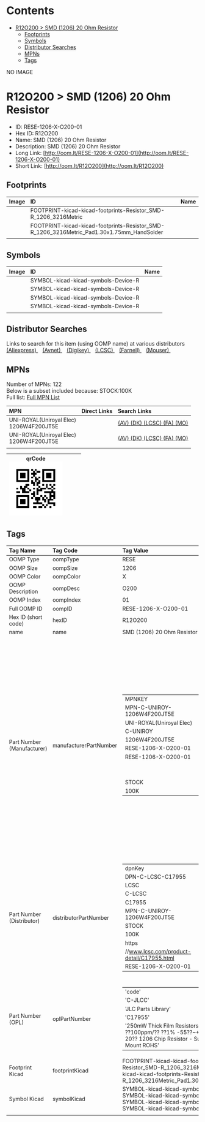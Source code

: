 



Contents
========

* [R12O200 > SMD (1206) 20 Ohm Resistor](#r12o200--smd-1206-20-ohm-resistor)
	* [Footprints](#footprints)
	* [Symbols](#symbols)
	* [Distributor Searches](#distributor-searches)
	* [MPNs](#mpns)
	* [Tags](#tags)
  
NO IMAGE  
# R12O200 > SMD (1206) 20 Ohm Resistor

- ID: RESE-1206-X-O200-01
- Hex ID: R12O200
- Name: SMD (1206) 20 Ohm Resistor
- Description: SMD (1206) 20 Ohm Resistor
- Long Link: [http://oom.lt/RESE-1206-X-O200-01](http://oom.lt/RESE-1206-X-O200-01)
- Short Link: [http://oom.lt/R12O200](http://oom.lt/R12O200)

## Footprints
  

|Image|ID|Name|
| :--- | :--- | :--- |
||FOOTPRINT-kicad-kicad-footprints-Resistor_SMD-R_1206_3216Metric||
||FOOTPRINT-kicad-kicad-footprints-Resistor_SMD-R_1206_3216Metric_Pad1.30x1.75mm_HandSolder||
||||

## Symbols
  

|Image|ID|Name|
| :--- | :--- | :--- |
|![]()|SYMBOL-kicad-kicad-symbols-Device-R||
|![]()|SYMBOL-kicad-kicad-symbols-Device-R||
|![]()|SYMBOL-kicad-kicad-symbols-Device-R||
|![]()|SYMBOL-kicad-kicad-symbols-Device-R||
||||

## Distributor Searches
  
Links to search for this item (using OOMP name) at various distributors  
[(Aliexpress) ](https://www.aliexpress.com/wholesale?SearchText=1117SMD+1206+20+Ohm+Resistor)&nbsp;&nbsp;&nbsp;[(Avnet) ](https://www.avnet.com/shop/us/search/SMD+1206+20+Ohm+Resistor)&nbsp;&nbsp;&nbsp;[(Digikey) ](https://www.digikey.co.uk/en/products/result?s=SMD+1206+20+Ohm+Resistor)&nbsp;&nbsp;&nbsp;[(LCSC) ](https://www.lcsc.com/search?q=SMD+1206+20+Ohm+Resistor)&nbsp;&nbsp;&nbsp;[(Farnell) ](https://uk.farnell.com/search?st=SMD+1206+20+Ohm+Resistor)&nbsp;&nbsp;&nbsp;[(Mouser) ](https://www.mouser.com/c/?q=SMD+1206+20+Ohm+Resistor)&nbsp;&nbsp;&nbsp;
## MPNs
  
Number of MPNs: 122<br>Below is a subset included because: STOCK:100K <br>Full list: [Full MPN List](MPNLIST.md)  

|MPN|Direct Links|Search Links|
| :--- | :--- | :--- |
|UNI-ROYAL(Uniroyal Elec)<br>1206W4F200JT5E||[(AV) ](https://www.avnet.com/shop/us/search/1206W4F200JT5E)[(DK) ](https://www.digikey.co.uk/products/en?keywords=1206W4F200JT5E)[(LCSC) ](https://www.lcsc.com/search?q=1206W4F200JT5E)[(FA) ](https://uk.farnell.com/search?st=1206W4F200JT5E)[(MO) ](https://www.mouser.com/c/?q=1206W4F200JT5E)|
|UNI-ROYAL(Uniroyal Elec)<br>1206W4F200JT5E||[(AV) ](https://www.avnet.com/shop/us/search/1206W4F200JT5E)[(DK) ](https://www.digikey.co.uk/products/en?keywords=1206W4F200JT5E)[(LCSC) ](https://www.lcsc.com/search?q=1206W4F200JT5E)[(FA) ](https://uk.farnell.com/search?st=1206W4F200JT5E)[(MO) ](https://www.mouser.com/c/?q=1206W4F200JT5E)|
||||
  

|qrCode<br>[![](https://raw.githubusercontent.com/oomlout/oomlout_OOMP_parts_V2/main/RESE/1206/X/O200/01/qrCode_140.png)](https://github.com/oomlout/oomlout_OOMP_parts_V2/tree/main/RESE/1206/X/O200/01/qrCode.png)||||
| :---: | :---: | :---: | :---: |

## Tags
  

|Tag Name|Tag Code|Tag Value|
| :--- | :--- | :--- |
|OOMP Type|oompType|RESE|
|OOMP Size|oompSize|1206|
|OOMP Color|oompColor|X|
|OOMP Description|oompDesc|O200|
|OOMP Index|oompIndex|01|
|Full OOMP ID|oompID|RESE-1206-X-O200-01|
|Hex ID (short code)|hexID|R12O200|
|name|name|SMD (1206) 20 Ohm Resistor|
|Part Number (Manufacturer)|manufacturerPartNumber|<table><tr><td>MPNKEY</td></tr><tr><td> MPN-C-UNIROY-1206W4F200JT5E</td><td> MANUFACTURER</td></tr><tr><td> UNI-ROYAL(Uniroyal Elec)</td><td> MANUCODE</td></tr><tr><td> C-UNIROY</td><td> MPN</td></tr><tr><td> 1206W4F200JT5E</td><td> OOMPIDPARTIAL</td></tr><tr><td> RESE-1206-X-O200-01</td><td> OOMPID</td></tr><tr><td> RESE-1206-X-O200-01</td><td> LINK</td></tr><tr><td> </td><td> DESCRIPTION</td></tr><tr><td> </td><td> TAGS</td></tr><tr><td> STOCK</td></tr><tr><td>100K</td></tr></table></td><td> <table><tr><td>MPNKEY</td></tr><tr><td> MPN-C-UNIROY-1206W4J0200T5E</td><td> MANUFACTURER</td></tr><tr><td> UNI-ROYAL(Uniroyal Elec)</td><td> MANUCODE</td></tr><tr><td> C-UNIROY</td><td> MPN</td></tr><tr><td> 1206W4J0200T5E</td><td> OOMPIDPARTIAL</td></tr><tr><td> RESE-1206-X-O200-01</td><td> OOMPID</td></tr><tr><td> RESE-1206-X-O200-01</td><td> LINK</td></tr><tr><td> </td><td> DESCRIPTION</td></tr><tr><td> </td><td> TAGS</td></tr><tr><td> STOCK</td></tr><tr><td>10K</td></tr></table></td><td> <table><tr><td>MPNKEY</td></tr><tr><td> MPN-C-UNIROY-TC0625D200JT5E</td><td> MANUFACTURER</td></tr><tr><td> UNI-ROYAL(Uniroyal Elec)</td><td> MANUCODE</td></tr><tr><td> C-UNIROY</td><td> MPN</td></tr><tr><td> TC0625D200JT5E</td><td> OOMPIDPARTIAL</td></tr><tr><td> RESE-1206-X-O200-01</td><td> OOMPID</td></tr><tr><td> RESE-1206-X-O200-01</td><td> LINK</td></tr><tr><td> </td><td> DESCRIPTION</td></tr><tr><td> </td><td> TAGS</td></tr><tr><td> </td></tr></table></td><td> <table><tr><td>MPNKEY</td></tr><tr><td> MPN-C-LIZELE-CR1206F420R0G</td><td> MANUFACTURER</td></tr><tr><td> LIZ Elec</td><td> MANUCODE</td></tr><tr><td> C-LIZELE</td><td> MPN</td></tr><tr><td> CR1206F420R0G</td><td> OOMPIDPARTIAL</td></tr><tr><td> RESE-1206-X-O200-01</td><td> OOMPID</td></tr><tr><td> RESE-1206-X-O200-01</td><td> LINK</td></tr><tr><td> </td><td> DESCRIPTION</td></tr><tr><td> </td><td> TAGS</td></tr><tr><td> STOCK</td></tr><tr><td>1K</td></tr></table></td><td> <table><tr><td>MPNKEY</td></tr><tr><td> MPN-C-LIZELE-CR1206J40200G</td><td> MANUFACTURER</td></tr><tr><td> LIZ Elec</td><td> MANUCODE</td></tr><tr><td> C-LIZELE</td><td> MPN</td></tr><tr><td> CR1206J40200G</td><td> OOMPIDPARTIAL</td></tr><tr><td> RESE-1206-X-O200-01</td><td> OOMPID</td></tr><tr><td> RESE-1206-X-O200-01</td><td> LINK</td></tr><tr><td> </td><td> DESCRIPTION</td></tr><tr><td> </td><td> TAGS</td></tr><tr><td> </td></tr></table></td><td> <table><tr><td>MPNKEY</td></tr><tr><td> MPN-C-RALEC-RTT06200JTP</td><td> MANUFACTURER</td></tr><tr><td> RALEC</td><td> MANUCODE</td></tr><tr><td> C-RALEC</td><td> MPN</td></tr><tr><td> RTT06200JTP</td><td> OOMPIDPARTIAL</td></tr><tr><td> RESE-1206-X-O200-01</td><td> OOMPID</td></tr><tr><td> RESE-1206-X-O200-01</td><td> LINK</td></tr><tr><td> </td><td> DESCRIPTION</td></tr><tr><td> </td><td> TAGS</td></tr><tr><td> STOCK</td></tr><tr><td>1K</td></tr></table></td><td> <table><tr><td>MPNKEY</td></tr><tr><td> MPN-C-RALEC-RTT0620R0FTP</td><td> MANUFACTURER</td></tr><tr><td> RALEC</td><td> MANUCODE</td></tr><tr><td> C-RALEC</td><td> MPN</td></tr><tr><td> RTT0620R0FTP</td><td> OOMPIDPARTIAL</td></tr><tr><td> RESE-1206-X-O200-01</td><td> OOMPID</td></tr><tr><td> RESE-1206-X-O200-01</td><td> LINK</td></tr><tr><td> </td><td> DESCRIPTION</td></tr><tr><td> </td><td> TAGS</td></tr><tr><td> STOCK</td></tr><tr><td>1K</td></tr></table></td><td> <table><tr><td>MPNKEY</td></tr><tr><td> MPN-C-YAGEO-RC1206FR-0720RL</td><td> MANUFACTURER</td></tr><tr><td> YAGEO</td><td> MANUCODE</td></tr><tr><td> C-YAGEO</td><td> MPN</td></tr><tr><td> RC1206FR-0720RL</td><td> OOMPIDPARTIAL</td></tr><tr><td> RESE-1206-X-O200-01</td><td> OOMPID</td></tr><tr><td> RESE-1206-X-O200-01</td><td> LINK</td></tr><tr><td> </td><td> DESCRIPTION</td></tr><tr><td> </td><td> TAGS</td></tr><tr><td> STOCK</td></tr><tr><td>10K</td></tr></table></td><td> <table><tr><td>MPNKEY</td></tr><tr><td> MPN-C-YAGEO-RT1206FRE0720RL</td><td> MANUFACTURER</td></tr><tr><td> YAGEO</td><td> MANUCODE</td></tr><tr><td> C-YAGEO</td><td> MPN</td></tr><tr><td> RT1206FRE0720RL</td><td> OOMPIDPARTIAL</td></tr><tr><td> RESE-1206-X-O200-01</td><td> OOMPID</td></tr><tr><td> RESE-1206-X-O200-01</td><td> LINK</td></tr><tr><td> </td><td> DESCRIPTION</td></tr><tr><td> </td><td> TAGS</td></tr><tr><td> STOCK</td></tr><tr><td>1K</td></tr></table></td><td> <table><tr><td>MPNKEY</td></tr><tr><td> MPN-C-YAGEO-RT1206FRD0720RL</td><td> MANUFACTURER</td></tr><tr><td> YAGEO</td><td> MANUCODE</td></tr><tr><td> C-YAGEO</td><td> MPN</td></tr><tr><td> RT1206FRD0720RL</td><td> OOMPIDPARTIAL</td></tr><tr><td> RESE-1206-X-O200-01</td><td> OOMPID</td></tr><tr><td> RESE-1206-X-O200-01</td><td> LINK</td></tr><tr><td> </td><td> DESCRIPTION</td></tr><tr><td> </td><td> TAGS</td></tr><tr><td> STOCK</td></tr><tr><td>1K</td></tr></table></td><td> <table><tr><td>MPNKEY</td></tr><tr><td> MPN-C-YAGEO-RC1206JR-0720RL</td><td> MANUFACTURER</td></tr><tr><td> YAGEO</td><td> MANUCODE</td></tr><tr><td> C-YAGEO</td><td> MPN</td></tr><tr><td> RC1206JR-0720RL</td><td> OOMPIDPARTIAL</td></tr><tr><td> RESE-1206-X-O200-01</td><td> OOMPID</td></tr><tr><td> RESE-1206-X-O200-01</td><td> LINK</td></tr><tr><td> </td><td> DESCRIPTION</td></tr><tr><td> </td><td> TAGS</td></tr><tr><td> </td></tr></table></td><td> <table><tr><td>MPNKEY</td></tr><tr><td> MPN-C-FHGUAN-RS-06K20R0FT</td><td> MANUFACTURER</td></tr><tr><td> FH (Guangdong Fenghua Advanced Tech)</td><td> MANUCODE</td></tr><tr><td> C-FHGUAN</td><td> MPN</td></tr><tr><td> RS-06K20R0FT</td><td> OOMPIDPARTIAL</td></tr><tr><td> RESE-1206-X-O200-01</td><td> OOMPID</td></tr><tr><td> RESE-1206-X-O200-01</td><td> LINK</td></tr><tr><td> </td><td> DESCRIPTION</td></tr><tr><td> </td><td> TAGS</td></tr><tr><td> STOCK</td></tr><tr><td>1K</td></tr></table></td><td> <table><tr><td>MPNKEY</td></tr><tr><td> MPN-C-YAGEO-AC1206JR-0720RL</td><td> MANUFACTURER</td></tr><tr><td> YAGEO</td><td> MANUCODE</td></tr><tr><td> C-YAGEO</td><td> MPN</td></tr><tr><td> AC1206JR-0720RL</td><td> OOMPIDPARTIAL</td></tr><tr><td> RESE-1206-X-O200-01</td><td> OOMPID</td></tr><tr><td> RESE-1206-X-O200-01</td><td> LINK</td></tr><tr><td> </td><td> DESCRIPTION</td></tr><tr><td> </td><td> TAGS</td></tr><tr><td> STOCK</td></tr><tr><td>1K</td></tr></table></td><td> <table><tr><td>MPNKEY</td></tr><tr><td> MPN-C-WALSIN-WR12X20R0FTL</td><td> MANUFACTURER</td></tr><tr><td> Walsin Tech Corp</td><td> MANUCODE</td></tr><tr><td> C-WALSIN</td><td> MPN</td></tr><tr><td> WR12X20R0FTL</td><td> OOMPIDPARTIAL</td></tr><tr><td> RESE-1206-X-O200-01</td><td> OOMPID</td></tr><tr><td> RESE-1206-X-O200-01</td><td> LINK</td></tr><tr><td> </td><td> DESCRIPTION</td></tr><tr><td> </td><td> TAGS</td></tr><tr><td> STOCK</td></tr><tr><td>1K</td></tr></table></td><td> <table><tr><td>MPNKEY</td></tr><tr><td> MPN-C-WALSIN-WR12X200JTL</td><td> MANUFACTURER</td></tr><tr><td> Walsin Tech Corp</td><td> MANUCODE</td></tr><tr><td> C-WALSIN</td><td> MPN</td></tr><tr><td> WR12X200JTL</td><td> OOMPIDPARTIAL</td></tr><tr><td> RESE-1206-X-O200-01</td><td> OOMPID</td></tr><tr><td> RESE-1206-X-O200-01</td><td> LINK</td></tr><tr><td> </td><td> DESCRIPTION</td></tr><tr><td> </td><td> TAGS</td></tr><tr><td> </td></tr></table></td><td> <table><tr><td>MPNKEY</td></tr><tr><td> MPN-C-BOURNS-CR1206-FX-20R0ELF</td><td> MANUFACTURER</td></tr><tr><td> BOURNS</td><td> MANUCODE</td></tr><tr><td> C-BOURNS</td><td> MPN</td></tr><tr><td> CR1206-FX-20R0ELF</td><td> OOMPIDPARTIAL</td></tr><tr><td> RESE-1206-X-O200-01</td><td> OOMPID</td></tr><tr><td> RESE-1206-X-O200-01</td><td> LINK</td></tr><tr><td> </td><td> DESCRIPTION</td></tr><tr><td> </td><td> TAGS</td></tr><tr><td> STOCK</td></tr><tr><td>1K</td></tr></table></td><td> <table><tr><td>MPNKEY</td></tr><tr><td> MPN-C-TAITEC-RMS12FT20R0</td><td> MANUFACTURER</td></tr><tr><td> TA-I Tech</td><td> MANUCODE</td></tr><tr><td> C-TAITEC</td><td> MPN</td></tr><tr><td> RMS12FT20R0</td><td> OOMPIDPARTIAL</td></tr><tr><td> RESE-1206-X-O200-01</td><td> OOMPID</td></tr><tr><td> RESE-1206-X-O200-01</td><td> LINK</td></tr><tr><td> </td><td> DESCRIPTION</td></tr><tr><td> </td><td> TAGS</td></tr><tr><td> </td></tr></table></td><td> <table><tr><td>MPNKEY</td></tr><tr><td> MPN-C-YAGEO-AC1206FR-0720RL</td><td> MANUFACTURER</td></tr><tr><td> YAGEO</td><td> MANUCODE</td></tr><tr><td> C-YAGEO</td><td> MPN</td></tr><tr><td> AC1206FR-0720RL</td><td> OOMPIDPARTIAL</td></tr><tr><td> RESE-1206-X-O200-01</td><td> OOMPID</td></tr><tr><td> RESE-1206-X-O200-01</td><td> LINK</td></tr><tr><td> </td><td> DESCRIPTION</td></tr><tr><td> </td><td> TAGS</td></tr><tr><td> </td></tr></table></td><td> <table><tr><td>MPNKEY</td></tr><tr><td> MPN-C-TYOHM-RMC1206205%N</td><td> MANUFACTURER</td></tr><tr><td> TyoHM</td><td> MANUCODE</td></tr><tr><td> C-TYOHM</td><td> MPN</td></tr><tr><td> RMC1206205%N</td><td> OOMPIDPARTIAL</td></tr><tr><td> RESE-1206-X-O200-01</td><td> OOMPID</td></tr><tr><td> RESE-1206-X-O200-01</td><td> LINK</td></tr><tr><td> </td><td> DESCRIPTION</td></tr><tr><td> </td><td> TAGS</td></tr><tr><td> STOCK</td></tr><tr><td>1K</td></tr></table></td><td> <table><tr><td>MPNKEY</td></tr><tr><td> MPN-C-FHGUAN-RS-06K200JT</td><td> MANUFACTURER</td></tr><tr><td> FH (Guangdong Fenghua Advanced Tech)</td><td> MANUCODE</td></tr><tr><td> C-FHGUAN</td><td> MPN</td></tr><tr><td> RS-06K200JT</td><td> OOMPIDPARTIAL</td></tr><tr><td> RESE-1206-X-O200-01</td><td> OOMPID</td></tr><tr><td> RESE-1206-X-O200-01</td><td> LINK</td></tr><tr><td> </td><td> DESCRIPTION</td></tr><tr><td> </td><td> TAGS</td></tr><tr><td> STOCK</td></tr><tr><td>1K</td></tr></table></td><td> <table><tr><td>MPNKEY</td></tr><tr><td> MPN-C-ROHMSE-MCR18EZPJ200</td><td> MANUFACTURER</td></tr><tr><td> ROHM Semicon</td><td> MANUCODE</td></tr><tr><td> C-ROHMSE</td><td> MPN</td></tr><tr><td> MCR18EZPJ200</td><td> OOMPIDPARTIAL</td></tr><tr><td> RESE-1206-X-O200-01</td><td> OOMPID</td></tr><tr><td> RESE-1206-X-O200-01</td><td> LINK</td></tr><tr><td> </td><td> DESCRIPTION</td></tr><tr><td> </td><td> TAGS</td></tr><tr><td> </td></tr></table></td><td> <table><tr><td>MPNKEY</td></tr><tr><td> MPN-C-VIKING-ARG06DTC0200</td><td> MANUFACTURER</td></tr><tr><td> Viking Tech</td><td> MANUCODE</td></tr><tr><td> C-VIKING</td><td> MPN</td></tr><tr><td> ARG06DTC0200</td><td> OOMPIDPARTIAL</td></tr><tr><td> RESE-1206-X-O200-01</td><td> OOMPID</td></tr><tr><td> RESE-1206-X-O200-01</td><td> LINK</td></tr><tr><td> </td><td> DESCRIPTION</td></tr><tr><td> </td><td> TAGS</td></tr><tr><td> </td></tr></table></td><td> <table><tr><td>MPNKEY</td></tr><tr><td> MPN-C-VIKING-AR06DTDV0200</td><td> MANUFACTURER</td></tr><tr><td> Viking Tech</td><td> MANUCODE</td></tr><tr><td> C-VIKING</td><td> MPN</td></tr><tr><td> AR06DTDV0200</td><td> OOMPIDPARTIAL</td></tr><tr><td> RESE-1206-X-O200-01</td><td> OOMPID</td></tr><tr><td> RESE-1206-X-O200-01</td><td> LINK</td></tr><tr><td> </td><td> DESCRIPTION</td></tr><tr><td> </td><td> TAGS</td></tr><tr><td> STOCK</td></tr><tr><td>1K</td></tr></table></td><td> <table><tr><td>MPNKEY</td></tr><tr><td> MPN-C-VIKING-AR06DTCV0200</td><td> MANUFACTURER</td></tr><tr><td> Viking Tech</td><td> MANUCODE</td></tr><tr><td> C-VIKING</td><td> MPN</td></tr><tr><td> AR06DTCV0200</td><td> OOMPIDPARTIAL</td></tr><tr><td> RESE-1206-X-O200-01</td><td> OOMPID</td></tr><tr><td> RESE-1206-X-O200-01</td><td> LINK</td></tr><tr><td> </td><td> DESCRIPTION</td></tr><tr><td> </td><td> TAGS</td></tr><tr><td> </td></tr></table></td><td> <table><tr><td>MPNKEY</td></tr><tr><td> MPN-C-VIKING-AR06BTDV0200</td><td> MANUFACTURER</td></tr><tr><td> Viking Tech</td><td> MANUCODE</td></tr><tr><td> C-VIKING</td><td> MPN</td></tr><tr><td> AR06BTDV0200</td><td> OOMPIDPARTIAL</td></tr><tr><td> RESE-1206-X-O200-01</td><td> OOMPID</td></tr><tr><td> RESE-1206-X-O200-01</td><td> LINK</td></tr><tr><td> </td><td> DESCRIPTION</td></tr><tr><td> </td><td> TAGS</td></tr><tr><td> STOCK</td></tr><tr><td>1K</td></tr></table></td><td> <table><tr><td>MPNKEY</td></tr><tr><td> MPN-C-VIKING-AR06BTCV0200</td><td> MANUFACTURER</td></tr><tr><td> Viking Tech</td><td> MANUCODE</td></tr><tr><td> C-VIKING</td><td> MPN</td></tr><tr><td> AR06BTCV0200</td><td> OOMPIDPARTIAL</td></tr><tr><td> RESE-1206-X-O200-01</td><td> OOMPID</td></tr><tr><td> RESE-1206-X-O200-01</td><td> LINK</td></tr><tr><td> </td><td> DESCRIPTION</td></tr><tr><td> </td><td> TAGS</td></tr><tr><td> STOCK</td></tr><tr><td>10K</td></tr></table></td><td> <table><tr><td>MPNKEY</td></tr><tr><td> MPN-C-TYOHM-RMC1206201%N</td><td> MANUFACTURER</td></tr><tr><td> TyoHM</td><td> MANUCODE</td></tr><tr><td> C-TYOHM</td><td> MPN</td></tr><tr><td> RMC1206201%N</td><td> OOMPIDPARTIAL</td></tr><tr><td> RESE-1206-X-O200-01</td><td> OOMPID</td></tr><tr><td> RESE-1206-X-O200-01</td><td> LINK</td></tr><tr><td> </td><td> DESCRIPTION</td></tr><tr><td> </td><td> TAGS</td></tr><tr><td> </td></tr></table></td><td> <table><tr><td>MPNKEY</td></tr><tr><td> MPN-C-SEISTA-RTAN1206BKE20R0</td><td> MANUFACTURER</td></tr><tr><td> SEI(Stackpole Elec)</td><td> MANUCODE</td></tr><tr><td> C-SEISTA</td><td> MPN</td></tr><tr><td> RTAN1206BKE20R0</td><td> OOMPIDPARTIAL</td></tr><tr><td> RESE-1206-X-O200-01</td><td> OOMPID</td></tr><tr><td> RESE-1206-X-O200-01</td><td> LINK</td></tr><tr><td> </td><td> DESCRIPTION</td></tr><tr><td> </td><td> TAGS</td></tr><tr><td> </td></tr></table></td><td> <table><tr><td>MPNKEY</td></tr><tr><td> MPN-C-RESIST-AECR1206F20R0K9</td><td> MANUFACTURER</td></tr><tr><td> Resistor.Today</td><td> MANUCODE</td></tr><tr><td> C-RESIST</td><td> MPN</td></tr><tr><td> AECR1206F20R0K9</td><td> OOMPIDPARTIAL</td></tr><tr><td> RESE-1206-X-O200-01</td><td> OOMPID</td></tr><tr><td> RESE-1206-X-O200-01</td><td> LINK</td></tr><tr><td> </td><td> DESCRIPTION</td></tr><tr><td> </td><td> TAGS</td></tr><tr><td> STOCK</td></tr><tr><td>10K</td></tr></table></td><td> <table><tr><td>MPNKEY</td></tr><tr><td> MPN-C-KOASPE-RK73H2BTTD20R0F</td><td> MANUFACTURER</td></tr><tr><td> KOA Speer Elec</td><td> MANUCODE</td></tr><tr><td> C-KOASPE</td><td> MPN</td></tr><tr><td> RK73H2BTTD20R0F</td><td> OOMPIDPARTIAL</td></tr><tr><td> RESE-1206-X-O200-01</td><td> OOMPID</td></tr><tr><td> RESE-1206-X-O200-01</td><td> LINK</td></tr><tr><td> </td><td> DESCRIPTION</td></tr><tr><td> </td><td> TAGS</td></tr><tr><td> </td></tr></table></td><td> <table><tr><td>MPNKEY</td></tr><tr><td> MPN-C-VIKING-CR-06JA7---20R</td><td> MANUFACTURER</td></tr><tr><td> Viking Tech</td><td> MANUCODE</td></tr><tr><td> C-VIKING</td><td> MPN</td></tr><tr><td> CR-06JA7---20R</td><td> OOMPIDPARTIAL</td></tr><tr><td> RESE-1206-X-O200-01</td><td> OOMPID</td></tr><tr><td> RESE-1206-X-O200-01</td><td> LINK</td></tr><tr><td> </td><td> DESCRIPTION</td></tr><tr><td> </td><td> TAGS</td></tr><tr><td> STOCK</td></tr><tr><td>1K</td></tr></table></td><td> <table><tr><td>MPNKEY</td></tr><tr><td> MPN-C-VIKING-AR06BTC0200</td><td> MANUFACTURER</td></tr><tr><td> Viking Tech</td><td> MANUCODE</td></tr><tr><td> C-VIKING</td><td> MPN</td></tr><tr><td> AR06BTC0200</td><td> OOMPIDPARTIAL</td></tr><tr><td> RESE-1206-X-O200-01</td><td> OOMPID</td></tr><tr><td> RESE-1206-X-O200-01</td><td> LINK</td></tr><tr><td> </td><td> DESCRIPTION</td></tr><tr><td> </td><td> TAGS</td></tr><tr><td> STOCK</td></tr><tr><td>1K</td></tr></table></td><td> <table><tr><td>MPNKEY</td></tr><tr><td> MPN-C-UNIROY-HP06W2J0200T5E</td><td> MANUFACTURER</td></tr><tr><td> UNI-ROYAL(Uniroyal Elec)</td><td> MANUCODE</td></tr><tr><td> C-UNIROY</td><td> MPN</td></tr><tr><td> HP06W2J0200T5E</td><td> OOMPIDPARTIAL</td></tr><tr><td> RESE-1206-X-O200-01</td><td> OOMPID</td></tr><tr><td> RESE-1206-X-O200-01</td><td> LINK</td></tr><tr><td> </td><td> DESCRIPTION</td></tr><tr><td> </td><td> TAGS</td></tr><tr><td> </td></tr></table></td><td> <table><tr><td>MPNKEY</td></tr><tr><td> MPN-C-WALSIN-MR12X20R0FTL</td><td> MANUFACTURER</td></tr><tr><td> Walsin Tech Corp</td><td> MANUCODE</td></tr><tr><td> C-WALSIN</td><td> MPN</td></tr><tr><td> MR12X20R0FTL</td><td> OOMPIDPARTIAL</td></tr><tr><td> RESE-1206-X-O200-01</td><td> OOMPID</td></tr><tr><td> RESE-1206-X-O200-01</td><td> LINK</td></tr><tr><td> </td><td> DESCRIPTION</td></tr><tr><td> </td><td> TAGS</td></tr><tr><td> </td></tr></table></td><td> <table><tr><td>MPNKEY</td></tr><tr><td> MPN-C-ROHMSE-ESR18EZPF20R0</td><td> MANUFACTURER</td></tr><tr><td> ROHM Semicon</td><td> MANUCODE</td></tr><tr><td> C-ROHMSE</td><td> MPN</td></tr><tr><td> ESR18EZPF20R0</td><td> OOMPIDPARTIAL</td></tr><tr><td> RESE-1206-X-O200-01</td><td> OOMPID</td></tr><tr><td> RESE-1206-X-O200-01</td><td> LINK</td></tr><tr><td> </td><td> DESCRIPTION</td></tr><tr><td> </td><td> TAGS</td></tr><tr><td> </td></tr></table></td><td> <table><tr><td>MPNKEY</td></tr><tr><td> MPN-C-YAGEO-SR1206JR-0720RL</td><td> MANUFACTURER</td></tr><tr><td> YAGEO</td><td> MANUCODE</td></tr><tr><td> C-YAGEO</td><td> MPN</td></tr><tr><td> SR1206JR-0720RL</td><td> OOMPIDPARTIAL</td></tr><tr><td> RESE-1206-X-O200-01</td><td> OOMPID</td></tr><tr><td> RESE-1206-X-O200-01</td><td> LINK</td></tr><tr><td> </td><td> DESCRIPTION</td></tr><tr><td> </td><td> TAGS</td></tr><tr><td> STOCK</td></tr><tr><td>1K</td></tr></table></td><td> <table><tr><td>MPNKEY</td></tr><tr><td> MPN-C-YAGEO-RT1206BRD0720RL</td><td> MANUFACTURER</td></tr><tr><td> YAGEO</td><td> MANUCODE</td></tr><tr><td> C-YAGEO</td><td> MPN</td></tr><tr><td> RT1206BRD0720RL</td><td> OOMPIDPARTIAL</td></tr><tr><td> RESE-1206-X-O200-01</td><td> OOMPID</td></tr><tr><td> RESE-1206-X-O200-01</td><td> LINK</td></tr><tr><td> </td><td> DESCRIPTION</td></tr><tr><td> </td><td> TAGS</td></tr><tr><td> STOCK</td></tr><tr><td>1K</td></tr></table></td><td> <table><tr><td>MPNKEY</td></tr><tr><td> MPN-C-KOASPE-RK73B2BTTD200J</td><td> MANUFACTURER</td></tr><tr><td> KOA Speer Elec</td><td> MANUCODE</td></tr><tr><td> C-KOASPE</td><td> MPN</td></tr><tr><td> RK73B2BTTD200J</td><td> OOMPIDPARTIAL</td></tr><tr><td> RESE-1206-X-O200-01</td><td> OOMPID</td></tr><tr><td> RESE-1206-X-O200-01</td><td> LINK</td></tr><tr><td> </td><td> DESCRIPTION</td></tr><tr><td> </td><td> TAGS</td></tr><tr><td> </td></tr></table></td><td> <table><tr><td>MPNKEY</td></tr><tr><td> MPN-C-VISHAY-CRCW120620R0FKEA</td><td> MANUFACTURER</td></tr><tr><td> Vishay Intertech</td><td> MANUCODE</td></tr><tr><td> C-VISHAY</td><td> MPN</td></tr><tr><td> CRCW120620R0FKEA</td><td> OOMPIDPARTIAL</td></tr><tr><td> RESE-1206-X-O200-01</td><td> OOMPID</td></tr><tr><td> RESE-1206-X-O200-01</td><td> LINK</td></tr><tr><td> </td><td> DESCRIPTION</td></tr><tr><td> </td><td> TAGS</td></tr><tr><td> </td></tr></table></td><td> <table><tr><td>MPNKEY</td></tr><tr><td> MPN-C-EVEROH-CR1206J20R0P05Z</td><td> MANUFACTURER</td></tr><tr><td> Ever Ohms Tech</td><td> MANUCODE</td></tr><tr><td> C-EVEROH</td><td> MPN</td></tr><tr><td> CR1206J20R0P05Z</td><td> OOMPIDPARTIAL</td></tr><tr><td> RESE-1206-X-O200-01</td><td> OOMPID</td></tr><tr><td> RESE-1206-X-O200-01</td><td> LINK</td></tr><tr><td> </td><td> DESCRIPTION</td></tr><tr><td> </td><td> TAGS</td></tr><tr><td> </td></tr></table></td><td> <table><tr><td>MPNKEY</td></tr><tr><td> MPN-C-UNIROY-AS0606J0200T5E</td><td> MANUFACTURER</td></tr><tr><td> UNI-ROYAL(Uniroyal Elec)</td><td> MANUCODE</td></tr><tr><td> C-UNIROY</td><td> MPN</td></tr><tr><td> AS0606J0200T5E</td><td> OOMPIDPARTIAL</td></tr><tr><td> RESE-1206-X-O200-01</td><td> OOMPID</td></tr><tr><td> RESE-1206-X-O200-01</td><td> LINK</td></tr><tr><td> </td><td> DESCRIPTION</td></tr><tr><td> </td><td> TAGS</td></tr><tr><td> </td></tr></table></td><td> <table><tr><td>MPNKEY</td></tr><tr><td> MPN-C-UNIROY-CQ06W4J0200T5E</td><td> MANUFACTURER</td></tr><tr><td> UNI-ROYAL(Uniroyal Elec)</td><td> MANUCODE</td></tr><tr><td> C-UNIROY</td><td> MPN</td></tr><tr><td> CQ06W4J0200T5E</td><td> OOMPIDPARTIAL</td></tr><tr><td> RESE-1206-X-O200-01</td><td> OOMPID</td></tr><tr><td> RESE-1206-X-O200-01</td><td> LINK</td></tr><tr><td> </td><td> DESCRIPTION</td></tr><tr><td> </td><td> TAGS</td></tr><tr><td> </td></tr></table></td><td> <table><tr><td>MPNKEY</td></tr><tr><td> MPN-C-PANASO-ERJ-U08F20R0V</td><td> MANUFACTURER</td></tr><tr><td> PANASONIC</td><td> MANUCODE</td></tr><tr><td> C-PANASO</td><td> MPN</td></tr><tr><td> ERJ-U08F20R0V</td><td> OOMPIDPARTIAL</td></tr><tr><td> RESE-1206-X-O200-01</td><td> OOMPID</td></tr><tr><td> RESE-1206-X-O200-01</td><td> LINK</td></tr><tr><td> </td><td> DESCRIPTION</td></tr><tr><td> </td><td> TAGS</td></tr><tr><td> </td></tr></table></td><td> <table><tr><td>MPNKEY</td></tr><tr><td> MPN-C-VISHAY-CRCW120620R0FKEAC</td><td> MANUFACTURER</td></tr><tr><td> Vishay Intertech</td><td> MANUCODE</td></tr><tr><td> C-VISHAY</td><td> MPN</td></tr><tr><td> CRCW120620R0FKEAC</td><td> OOMPIDPARTIAL</td></tr><tr><td> RESE-1206-X-O200-01</td><td> OOMPID</td></tr><tr><td> RESE-1206-X-O200-01</td><td> LINK</td></tr><tr><td> </td><td> DESCRIPTION</td></tr><tr><td> </td><td> TAGS</td></tr><tr><td> </td></tr></table></td><td> <table><tr><td>MPNKEY</td></tr><tr><td> MPN-C-VISHAY-TNPW120620R0FETA</td><td> MANUFACTURER</td></tr><tr><td> Vishay Intertech</td><td> MANUCODE</td></tr><tr><td> C-VISHAY</td><td> MPN</td></tr><tr><td> TNPW120620R0FETA</td><td> OOMPIDPARTIAL</td></tr><tr><td> RESE-1206-X-O200-01</td><td> OOMPID</td></tr><tr><td> RESE-1206-X-O200-01</td><td> LINK</td></tr><tr><td> </td><td> DESCRIPTION</td></tr><tr><td> </td><td> TAGS</td></tr><tr><td> </td></tr></table></td><td> <table><tr><td>MPNKEY</td></tr><tr><td> MPN-C-VISHAY-TNPW120620R0FEEA</td><td> MANUFACTURER</td></tr><tr><td> Vishay Intertech</td><td> MANUCODE</td></tr><tr><td> C-VISHAY</td><td> MPN</td></tr><tr><td> TNPW120620R0FEEA</td><td> OOMPIDPARTIAL</td></tr><tr><td> RESE-1206-X-O200-01</td><td> OOMPID</td></tr><tr><td> RESE-1206-X-O200-01</td><td> LINK</td></tr><tr><td> </td><td> DESCRIPTION</td></tr><tr><td> </td><td> TAGS</td></tr><tr><td> </td></tr></table></td><td> <table><tr><td>MPNKEY</td></tr><tr><td> MPN-C-SUSUMU-HRG3216Q-20R0-D-T5</td><td> MANUFACTURER</td></tr><tr><td> SUSUMU</td><td> MANUCODE</td></tr><tr><td> C-SUSUMU</td><td> MPN</td></tr><tr><td> HRG3216Q-20R0-D-T5</td><td> OOMPIDPARTIAL</td></tr><tr><td> RESE-1206-X-O200-01</td><td> OOMPID</td></tr><tr><td> RESE-1206-X-O200-01</td><td> LINK</td></tr><tr><td> </td><td> DESCRIPTION</td></tr><tr><td> </td><td> TAGS</td></tr><tr><td> </td></tr></table></td><td> <table><tr><td>MPNKEY</td></tr><tr><td> MPN-C-VISHAY-TNPW120620R0BEEC</td><td> MANUFACTURER</td></tr><tr><td> Vishay Intertech</td><td> MANUCODE</td></tr><tr><td> C-VISHAY</td><td> MPN</td></tr><tr><td> TNPW120620R0BEEC</td><td> OOMPIDPARTIAL</td></tr><tr><td> RESE-1206-X-O200-01</td><td> OOMPID</td></tr><tr><td> RESE-1206-X-O200-01</td><td> LINK</td></tr><tr><td> </td><td> DESCRIPTION</td></tr><tr><td> </td><td> TAGS</td></tr><tr><td> </td></tr></table></td><td> <table><tr><td>MPNKEY</td></tr><tr><td> MPN-C-TECONN-RP73D2B20RBTDF</td><td> MANUFACTURER</td></tr><tr><td> TE Connectivity</td><td> MANUCODE</td></tr><tr><td> C-TECONN</td><td> MPN</td></tr><tr><td> RP73D2B20RBTDF</td><td> OOMPIDPARTIAL</td></tr><tr><td> RESE-1206-X-O200-01</td><td> OOMPID</td></tr><tr><td> RESE-1206-X-O200-01</td><td> LINK</td></tr><tr><td> </td><td> DESCRIPTION</td></tr><tr><td> </td><td> TAGS</td></tr><tr><td> </td></tr></table></td><td> <table><tr><td>MPNKEY</td></tr><tr><td> MPN-C-VISHAY-TNPW120620R0BETA</td><td> MANUFACTURER</td></tr><tr><td> Vishay Intertech</td><td> MANUCODE</td></tr><tr><td> C-VISHAY</td><td> MPN</td></tr><tr><td> TNPW120620R0BETA</td><td> OOMPIDPARTIAL</td></tr><tr><td> RESE-1206-X-O200-01</td><td> OOMPID</td></tr><tr><td> RESE-1206-X-O200-01</td><td> LINK</td></tr><tr><td> </td><td> DESCRIPTION</td></tr><tr><td> </td><td> TAGS</td></tr><tr><td> </td></tr></table></td><td> <table><tr><td>MPNKEY</td></tr><tr><td> MPN-C-VISHAY-PAT1206E20R0BST1</td><td> MANUFACTURER</td></tr><tr><td> Vishay Intertech</td><td> MANUCODE</td></tr><tr><td> C-VISHAY</td><td> MPN</td></tr><tr><td> PAT1206E20R0BST1</td><td> OOMPIDPARTIAL</td></tr><tr><td> RESE-1206-X-O200-01</td><td> OOMPID</td></tr><tr><td> RESE-1206-X-O200-01</td><td> LINK</td></tr><tr><td> </td><td> DESCRIPTION</td></tr><tr><td> </td><td> TAGS</td></tr><tr><td> </td></tr></table></td><td> <table><tr><td>MPNKEY</td></tr><tr><td> MPN-C-SUSUMU-HRG3216Q-20R0-D-T1</td><td> MANUFACTURER</td></tr><tr><td> SUSUMU</td><td> MANUCODE</td></tr><tr><td> C-SUSUMU</td><td> MPN</td></tr><tr><td> HRG3216Q-20R0-D-T1</td><td> OOMPIDPARTIAL</td></tr><tr><td> RESE-1206-X-O200-01</td><td> OOMPID</td></tr><tr><td> RESE-1206-X-O200-01</td><td> LINK</td></tr><tr><td> </td><td> DESCRIPTION</td></tr><tr><td> </td><td> TAGS</td></tr><tr><td> </td></tr></table></td><td> <table><tr><td>MPNKEY</td></tr><tr><td> MPN-C-PANASO-ERJ-8GEYJ200V</td><td> MANUFACTURER</td></tr><tr><td> PANASONIC</td><td> MANUCODE</td></tr><tr><td> C-PANASO</td><td> MPN</td></tr><tr><td> ERJ-8GEYJ200V</td><td> OOMPIDPARTIAL</td></tr><tr><td> RESE-1206-X-O200-01</td><td> OOMPID</td></tr><tr><td> RESE-1206-X-O200-01</td><td> LINK</td></tr><tr><td> </td><td> DESCRIPTION</td></tr><tr><td> </td><td> TAGS</td></tr><tr><td> </td></tr></table></td><td> <table><tr><td>MPNKEY</td></tr><tr><td> MPN-C-PANASO-ERJ-P08J200V</td><td> MANUFACTURER</td></tr><tr><td> PANASONIC</td><td> MANUCODE</td></tr><tr><td> C-PANASO</td><td> MPN</td></tr><tr><td> ERJ-P08J200V</td><td> OOMPIDPARTIAL</td></tr><tr><td> RESE-1206-X-O200-01</td><td> OOMPID</td></tr><tr><td> RESE-1206-X-O200-01</td><td> LINK</td></tr><tr><td> </td><td> DESCRIPTION</td></tr><tr><td> </td><td> TAGS</td></tr><tr><td> </td></tr></table></td><td> <table><tr><td>MPNKEY</td></tr><tr><td> MPN-C-VISHAY-CRCW120620R0JNEA</td><td> MANUFACTURER</td></tr><tr><td> Vishay Intertech</td><td> MANUCODE</td></tr><tr><td> C-VISHAY</td><td> MPN</td></tr><tr><td> CRCW120620R0JNEA</td><td> OOMPIDPARTIAL</td></tr><tr><td> RESE-1206-X-O200-01</td><td> OOMPID</td></tr><tr><td> RESE-1206-X-O200-01</td><td> LINK</td></tr><tr><td> </td><td> DESCRIPTION</td></tr><tr><td> </td><td> TAGS</td></tr><tr><td> </td></tr></table></td><td> <table><tr><td>MPNKEY</td></tr><tr><td> MPN-C-PANASO-ERA-8AHD200V</td><td> MANUFACTURER</td></tr><tr><td> PANASONIC</td><td> MANUCODE</td></tr><tr><td> C-PANASO</td><td> MPN</td></tr><tr><td> ERA-8AHD200V</td><td> OOMPIDPARTIAL</td></tr><tr><td> RESE-1206-X-O200-01</td><td> OOMPID</td></tr><tr><td> RESE-1206-X-O200-01</td><td> LINK</td></tr><tr><td> </td><td> DESCRIPTION</td></tr><tr><td> </td><td> TAGS</td></tr><tr><td> </td></tr></table></td><td> <table><tr><td>MPNKEY</td></tr><tr><td> MPN-C-VISHAY-TNPW120620R0BEEA</td><td> MANUFACTURER</td></tr><tr><td> Vishay Intertech</td><td> MANUCODE</td></tr><tr><td> C-VISHAY</td><td> MPN</td></tr><tr><td> TNPW120620R0BEEA</td><td> OOMPIDPARTIAL</td></tr><tr><td> RESE-1206-X-O200-01</td><td> OOMPID</td></tr><tr><td> RESE-1206-X-O200-01</td><td> LINK</td></tr><tr><td> </td><td> DESCRIPTION</td></tr><tr><td> </td><td> TAGS</td></tr><tr><td> </td></tr></table></td><td> <table><tr><td>MPNKEY</td></tr><tr><td> MPN-C-VISHAY-PHP01206E20R0BST5</td><td> MANUFACTURER</td></tr><tr><td> Vishay Intertech</td><td> MANUCODE</td></tr><tr><td> C-VISHAY</td><td> MPN</td></tr><tr><td> PHP01206E20R0BST5</td><td> OOMPIDPARTIAL</td></tr><tr><td> RESE-1206-X-O200-01</td><td> OOMPID</td></tr><tr><td> RESE-1206-X-O200-01</td><td> LINK</td></tr><tr><td> </td><td> DESCRIPTION</td></tr><tr><td> </td><td> TAGS</td></tr><tr><td> </td></tr></table></td><td> <table><tr><td>MPNKEY</td></tr><tr><td> MPN-C-TECONN-CRGH1206J20R</td><td> MANUFACTURER</td></tr><tr><td> TE Connectivity</td><td> MANUCODE</td></tr><tr><td> C-TECONN</td><td> MPN</td></tr><tr><td> CRGH1206J20R</td><td> OOMPIDPARTIAL</td></tr><tr><td> RESE-1206-X-O200-01</td><td> OOMPID</td></tr><tr><td> RESE-1206-X-O200-01</td><td> LINK</td></tr><tr><td> </td><td> DESCRIPTION</td></tr><tr><td> </td><td> TAGS</td></tr><tr><td> </td></tr></table></td><td> <table><tr><td>MPNKEY</td></tr><tr><td> MPN-C-TECONN-CRGH1206F20R</td><td> MANUFACTURER</td></tr><tr><td> TE Connectivity</td><td> MANUCODE</td></tr><tr><td> C-TECONN</td><td> MPN</td></tr><tr><td> CRGH1206F20R</td><td> OOMPIDPARTIAL</td></tr><tr><td> RESE-1206-X-O200-01</td><td> OOMPID</td></tr><tr><td> RESE-1206-X-O200-01</td><td> LINK</td></tr><tr><td> </td><td> DESCRIPTION</td></tr><tr><td> </td><td> TAGS</td></tr><tr><td> </td></tr></table></td><td> <table><tr><td>MPNKEY</td></tr><tr><td> MPN-C-FOJAN-FRC1206F20R0TS</td><td> MANUFACTURER</td></tr><tr><td> FOJAN</td><td> MANUCODE</td></tr><tr><td> C-FOJAN</td><td> MPN</td></tr><tr><td> FRC1206F20R0TS</td><td> OOMPIDPARTIAL</td></tr><tr><td> RESE-1206-X-O200-01</td><td> OOMPID</td></tr><tr><td> RESE-1206-X-O200-01</td><td> LINK</td></tr><tr><td> </td><td> DESCRIPTION</td></tr><tr><td> </td><td> TAGS</td></tr><tr><td> STOCK</td></tr><tr><td>1K</td></tr></table></td><td> <table><tr><td>MPNKEY</td></tr><tr><td> MPN-C-UNIROY-1206W4F200JT5E</td><td> MANUFACTURER</td></tr><tr><td> UNI-ROYAL(Uniroyal Elec)</td><td> MANUCODE</td></tr><tr><td> C-UNIROY</td><td> MPN</td></tr><tr><td> 1206W4F200JT5E</td><td> OOMPIDPARTIAL</td></tr><tr><td> RESE-1206-X-O200-01</td><td> OOMPID</td></tr><tr><td> RESE-1206-X-O200-01</td><td> LINK</td></tr><tr><td> </td><td> DESCRIPTION</td></tr><tr><td> </td><td> TAGS</td></tr><tr><td> STOCK</td></tr><tr><td>100K</td></tr></table></td><td> <table><tr><td>MPNKEY</td></tr><tr><td> MPN-C-UNIROY-1206W4J0200T5E</td><td> MANUFACTURER</td></tr><tr><td> UNI-ROYAL(Uniroyal Elec)</td><td> MANUCODE</td></tr><tr><td> C-UNIROY</td><td> MPN</td></tr><tr><td> 1206W4J0200T5E</td><td> OOMPIDPARTIAL</td></tr><tr><td> RESE-1206-X-O200-01</td><td> OOMPID</td></tr><tr><td> RESE-1206-X-O200-01</td><td> LINK</td></tr><tr><td> </td><td> DESCRIPTION</td></tr><tr><td> </td><td> TAGS</td></tr><tr><td> STOCK</td></tr><tr><td>10K</td></tr></table></td><td> <table><tr><td>MPNKEY</td></tr><tr><td> MPN-C-UNIROY-TC0625D200JT5E</td><td> MANUFACTURER</td></tr><tr><td> UNI-ROYAL(Uniroyal Elec)</td><td> MANUCODE</td></tr><tr><td> C-UNIROY</td><td> MPN</td></tr><tr><td> TC0625D200JT5E</td><td> OOMPIDPARTIAL</td></tr><tr><td> RESE-1206-X-O200-01</td><td> OOMPID</td></tr><tr><td> RESE-1206-X-O200-01</td><td> LINK</td></tr><tr><td> </td><td> DESCRIPTION</td></tr><tr><td> </td><td> TAGS</td></tr><tr><td> </td></tr></table></td><td> <table><tr><td>MPNKEY</td></tr><tr><td> MPN-C-LIZELE-CR1206F420R0G</td><td> MANUFACTURER</td></tr><tr><td> LIZ Elec</td><td> MANUCODE</td></tr><tr><td> C-LIZELE</td><td> MPN</td></tr><tr><td> CR1206F420R0G</td><td> OOMPIDPARTIAL</td></tr><tr><td> RESE-1206-X-O200-01</td><td> OOMPID</td></tr><tr><td> RESE-1206-X-O200-01</td><td> LINK</td></tr><tr><td> </td><td> DESCRIPTION</td></tr><tr><td> </td><td> TAGS</td></tr><tr><td> STOCK</td></tr><tr><td>1K</td></tr></table></td><td> <table><tr><td>MPNKEY</td></tr><tr><td> MPN-C-LIZELE-CR1206J40200G</td><td> MANUFACTURER</td></tr><tr><td> LIZ Elec</td><td> MANUCODE</td></tr><tr><td> C-LIZELE</td><td> MPN</td></tr><tr><td> CR1206J40200G</td><td> OOMPIDPARTIAL</td></tr><tr><td> RESE-1206-X-O200-01</td><td> OOMPID</td></tr><tr><td> RESE-1206-X-O200-01</td><td> LINK</td></tr><tr><td> </td><td> DESCRIPTION</td></tr><tr><td> </td><td> TAGS</td></tr><tr><td> </td></tr></table></td><td> <table><tr><td>MPNKEY</td></tr><tr><td> MPN-C-RALEC-RTT06200JTP</td><td> MANUFACTURER</td></tr><tr><td> RALEC</td><td> MANUCODE</td></tr><tr><td> C-RALEC</td><td> MPN</td></tr><tr><td> RTT06200JTP</td><td> OOMPIDPARTIAL</td></tr><tr><td> RESE-1206-X-O200-01</td><td> OOMPID</td></tr><tr><td> RESE-1206-X-O200-01</td><td> LINK</td></tr><tr><td> </td><td> DESCRIPTION</td></tr><tr><td> </td><td> TAGS</td></tr><tr><td> STOCK</td></tr><tr><td>1K</td></tr></table></td><td> <table><tr><td>MPNKEY</td></tr><tr><td> MPN-C-RALEC-RTT0620R0FTP</td><td> MANUFACTURER</td></tr><tr><td> RALEC</td><td> MANUCODE</td></tr><tr><td> C-RALEC</td><td> MPN</td></tr><tr><td> RTT0620R0FTP</td><td> OOMPIDPARTIAL</td></tr><tr><td> RESE-1206-X-O200-01</td><td> OOMPID</td></tr><tr><td> RESE-1206-X-O200-01</td><td> LINK</td></tr><tr><td> </td><td> DESCRIPTION</td></tr><tr><td> </td><td> TAGS</td></tr><tr><td> STOCK</td></tr><tr><td>1K</td></tr></table></td><td> <table><tr><td>MPNKEY</td></tr><tr><td> MPN-C-YAGEO-RC1206FR-0720RL</td><td> MANUFACTURER</td></tr><tr><td> YAGEO</td><td> MANUCODE</td></tr><tr><td> C-YAGEO</td><td> MPN</td></tr><tr><td> RC1206FR-0720RL</td><td> OOMPIDPARTIAL</td></tr><tr><td> RESE-1206-X-O200-01</td><td> OOMPID</td></tr><tr><td> RESE-1206-X-O200-01</td><td> LINK</td></tr><tr><td> </td><td> DESCRIPTION</td></tr><tr><td> </td><td> TAGS</td></tr><tr><td> STOCK</td></tr><tr><td>10K</td></tr></table></td><td> <table><tr><td>MPNKEY</td></tr><tr><td> MPN-C-YAGEO-RT1206FRE0720RL</td><td> MANUFACTURER</td></tr><tr><td> YAGEO</td><td> MANUCODE</td></tr><tr><td> C-YAGEO</td><td> MPN</td></tr><tr><td> RT1206FRE0720RL</td><td> OOMPIDPARTIAL</td></tr><tr><td> RESE-1206-X-O200-01</td><td> OOMPID</td></tr><tr><td> RESE-1206-X-O200-01</td><td> LINK</td></tr><tr><td> </td><td> DESCRIPTION</td></tr><tr><td> </td><td> TAGS</td></tr><tr><td> STOCK</td></tr><tr><td>1K</td></tr></table></td><td> <table><tr><td>MPNKEY</td></tr><tr><td> MPN-C-YAGEO-RT1206FRD0720RL</td><td> MANUFACTURER</td></tr><tr><td> YAGEO</td><td> MANUCODE</td></tr><tr><td> C-YAGEO</td><td> MPN</td></tr><tr><td> RT1206FRD0720RL</td><td> OOMPIDPARTIAL</td></tr><tr><td> RESE-1206-X-O200-01</td><td> OOMPID</td></tr><tr><td> RESE-1206-X-O200-01</td><td> LINK</td></tr><tr><td> </td><td> DESCRIPTION</td></tr><tr><td> </td><td> TAGS</td></tr><tr><td> STOCK</td></tr><tr><td>1K</td></tr></table></td><td> <table><tr><td>MPNKEY</td></tr><tr><td> MPN-C-YAGEO-RC1206JR-0720RL</td><td> MANUFACTURER</td></tr><tr><td> YAGEO</td><td> MANUCODE</td></tr><tr><td> C-YAGEO</td><td> MPN</td></tr><tr><td> RC1206JR-0720RL</td><td> OOMPIDPARTIAL</td></tr><tr><td> RESE-1206-X-O200-01</td><td> OOMPID</td></tr><tr><td> RESE-1206-X-O200-01</td><td> LINK</td></tr><tr><td> </td><td> DESCRIPTION</td></tr><tr><td> </td><td> TAGS</td></tr><tr><td> </td></tr></table></td><td> <table><tr><td>MPNKEY</td></tr><tr><td> MPN-C-FHGUAN-RS-06K20R0FT</td><td> MANUFACTURER</td></tr><tr><td> FH (Guangdong Fenghua Advanced Tech)</td><td> MANUCODE</td></tr><tr><td> C-FHGUAN</td><td> MPN</td></tr><tr><td> RS-06K20R0FT</td><td> OOMPIDPARTIAL</td></tr><tr><td> RESE-1206-X-O200-01</td><td> OOMPID</td></tr><tr><td> RESE-1206-X-O200-01</td><td> LINK</td></tr><tr><td> </td><td> DESCRIPTION</td></tr><tr><td> </td><td> TAGS</td></tr><tr><td> STOCK</td></tr><tr><td>1K</td></tr></table></td><td> <table><tr><td>MPNKEY</td></tr><tr><td> MPN-C-YAGEO-AC1206JR-0720RL</td><td> MANUFACTURER</td></tr><tr><td> YAGEO</td><td> MANUCODE</td></tr><tr><td> C-YAGEO</td><td> MPN</td></tr><tr><td> AC1206JR-0720RL</td><td> OOMPIDPARTIAL</td></tr><tr><td> RESE-1206-X-O200-01</td><td> OOMPID</td></tr><tr><td> RESE-1206-X-O200-01</td><td> LINK</td></tr><tr><td> </td><td> DESCRIPTION</td></tr><tr><td> </td><td> TAGS</td></tr><tr><td> STOCK</td></tr><tr><td>1K</td></tr></table></td><td> <table><tr><td>MPNKEY</td></tr><tr><td> MPN-C-WALSIN-WR12X20R0FTL</td><td> MANUFACTURER</td></tr><tr><td> Walsin Tech Corp</td><td> MANUCODE</td></tr><tr><td> C-WALSIN</td><td> MPN</td></tr><tr><td> WR12X20R0FTL</td><td> OOMPIDPARTIAL</td></tr><tr><td> RESE-1206-X-O200-01</td><td> OOMPID</td></tr><tr><td> RESE-1206-X-O200-01</td><td> LINK</td></tr><tr><td> </td><td> DESCRIPTION</td></tr><tr><td> </td><td> TAGS</td></tr><tr><td> STOCK</td></tr><tr><td>1K</td></tr></table></td><td> <table><tr><td>MPNKEY</td></tr><tr><td> MPN-C-WALSIN-WR12X200JTL</td><td> MANUFACTURER</td></tr><tr><td> Walsin Tech Corp</td><td> MANUCODE</td></tr><tr><td> C-WALSIN</td><td> MPN</td></tr><tr><td> WR12X200JTL</td><td> OOMPIDPARTIAL</td></tr><tr><td> RESE-1206-X-O200-01</td><td> OOMPID</td></tr><tr><td> RESE-1206-X-O200-01</td><td> LINK</td></tr><tr><td> </td><td> DESCRIPTION</td></tr><tr><td> </td><td> TAGS</td></tr><tr><td> </td></tr></table></td><td> <table><tr><td>MPNKEY</td></tr><tr><td> MPN-C-BOURNS-CR1206-FX-20R0ELF</td><td> MANUFACTURER</td></tr><tr><td> BOURNS</td><td> MANUCODE</td></tr><tr><td> C-BOURNS</td><td> MPN</td></tr><tr><td> CR1206-FX-20R0ELF</td><td> OOMPIDPARTIAL</td></tr><tr><td> RESE-1206-X-O200-01</td><td> OOMPID</td></tr><tr><td> RESE-1206-X-O200-01</td><td> LINK</td></tr><tr><td> </td><td> DESCRIPTION</td></tr><tr><td> </td><td> TAGS</td></tr><tr><td> STOCK</td></tr><tr><td>1K</td></tr></table></td><td> <table><tr><td>MPNKEY</td></tr><tr><td> MPN-C-TAITEC-RMS12FT20R0</td><td> MANUFACTURER</td></tr><tr><td> TA-I Tech</td><td> MANUCODE</td></tr><tr><td> C-TAITEC</td><td> MPN</td></tr><tr><td> RMS12FT20R0</td><td> OOMPIDPARTIAL</td></tr><tr><td> RESE-1206-X-O200-01</td><td> OOMPID</td></tr><tr><td> RESE-1206-X-O200-01</td><td> LINK</td></tr><tr><td> </td><td> DESCRIPTION</td></tr><tr><td> </td><td> TAGS</td></tr><tr><td> </td></tr></table></td><td> <table><tr><td>MPNKEY</td></tr><tr><td> MPN-C-YAGEO-AC1206FR-0720RL</td><td> MANUFACTURER</td></tr><tr><td> YAGEO</td><td> MANUCODE</td></tr><tr><td> C-YAGEO</td><td> MPN</td></tr><tr><td> AC1206FR-0720RL</td><td> OOMPIDPARTIAL</td></tr><tr><td> RESE-1206-X-O200-01</td><td> OOMPID</td></tr><tr><td> RESE-1206-X-O200-01</td><td> LINK</td></tr><tr><td> </td><td> DESCRIPTION</td></tr><tr><td> </td><td> TAGS</td></tr><tr><td> </td></tr></table></td><td> <table><tr><td>MPNKEY</td></tr><tr><td> MPN-C-TYOHM-RMC1206205%N</td><td> MANUFACTURER</td></tr><tr><td> TyoHM</td><td> MANUCODE</td></tr><tr><td> C-TYOHM</td><td> MPN</td></tr><tr><td> RMC1206205%N</td><td> OOMPIDPARTIAL</td></tr><tr><td> RESE-1206-X-O200-01</td><td> OOMPID</td></tr><tr><td> RESE-1206-X-O200-01</td><td> LINK</td></tr><tr><td> </td><td> DESCRIPTION</td></tr><tr><td> </td><td> TAGS</td></tr><tr><td> STOCK</td></tr><tr><td>1K</td></tr></table></td><td> <table><tr><td>MPNKEY</td></tr><tr><td> MPN-C-FHGUAN-RS-06K200JT</td><td> MANUFACTURER</td></tr><tr><td> FH (Guangdong Fenghua Advanced Tech)</td><td> MANUCODE</td></tr><tr><td> C-FHGUAN</td><td> MPN</td></tr><tr><td> RS-06K200JT</td><td> OOMPIDPARTIAL</td></tr><tr><td> RESE-1206-X-O200-01</td><td> OOMPID</td></tr><tr><td> RESE-1206-X-O200-01</td><td> LINK</td></tr><tr><td> </td><td> DESCRIPTION</td></tr><tr><td> </td><td> TAGS</td></tr><tr><td> STOCK</td></tr><tr><td>1K</td></tr></table></td><td> <table><tr><td>MPNKEY</td></tr><tr><td> MPN-C-ROHMSE-MCR18EZPJ200</td><td> MANUFACTURER</td></tr><tr><td> ROHM Semicon</td><td> MANUCODE</td></tr><tr><td> C-ROHMSE</td><td> MPN</td></tr><tr><td> MCR18EZPJ200</td><td> OOMPIDPARTIAL</td></tr><tr><td> RESE-1206-X-O200-01</td><td> OOMPID</td></tr><tr><td> RESE-1206-X-O200-01</td><td> LINK</td></tr><tr><td> </td><td> DESCRIPTION</td></tr><tr><td> </td><td> TAGS</td></tr><tr><td> </td></tr></table></td><td> <table><tr><td>MPNKEY</td></tr><tr><td> MPN-C-VIKING-ARG06DTC0200</td><td> MANUFACTURER</td></tr><tr><td> Viking Tech</td><td> MANUCODE</td></tr><tr><td> C-VIKING</td><td> MPN</td></tr><tr><td> ARG06DTC0200</td><td> OOMPIDPARTIAL</td></tr><tr><td> RESE-1206-X-O200-01</td><td> OOMPID</td></tr><tr><td> RESE-1206-X-O200-01</td><td> LINK</td></tr><tr><td> </td><td> DESCRIPTION</td></tr><tr><td> </td><td> TAGS</td></tr><tr><td> </td></tr></table></td><td> <table><tr><td>MPNKEY</td></tr><tr><td> MPN-C-VIKING-AR06DTDV0200</td><td> MANUFACTURER</td></tr><tr><td> Viking Tech</td><td> MANUCODE</td></tr><tr><td> C-VIKING</td><td> MPN</td></tr><tr><td> AR06DTDV0200</td><td> OOMPIDPARTIAL</td></tr><tr><td> RESE-1206-X-O200-01</td><td> OOMPID</td></tr><tr><td> RESE-1206-X-O200-01</td><td> LINK</td></tr><tr><td> </td><td> DESCRIPTION</td></tr><tr><td> </td><td> TAGS</td></tr><tr><td> STOCK</td></tr><tr><td>1K</td></tr></table></td><td> <table><tr><td>MPNKEY</td></tr><tr><td> MPN-C-VIKING-AR06DTCV0200</td><td> MANUFACTURER</td></tr><tr><td> Viking Tech</td><td> MANUCODE</td></tr><tr><td> C-VIKING</td><td> MPN</td></tr><tr><td> AR06DTCV0200</td><td> OOMPIDPARTIAL</td></tr><tr><td> RESE-1206-X-O200-01</td><td> OOMPID</td></tr><tr><td> RESE-1206-X-O200-01</td><td> LINK</td></tr><tr><td> </td><td> DESCRIPTION</td></tr><tr><td> </td><td> TAGS</td></tr><tr><td> </td></tr></table></td><td> <table><tr><td>MPNKEY</td></tr><tr><td> MPN-C-VIKING-AR06BTDV0200</td><td> MANUFACTURER</td></tr><tr><td> Viking Tech</td><td> MANUCODE</td></tr><tr><td> C-VIKING</td><td> MPN</td></tr><tr><td> AR06BTDV0200</td><td> OOMPIDPARTIAL</td></tr><tr><td> RESE-1206-X-O200-01</td><td> OOMPID</td></tr><tr><td> RESE-1206-X-O200-01</td><td> LINK</td></tr><tr><td> </td><td> DESCRIPTION</td></tr><tr><td> </td><td> TAGS</td></tr><tr><td> STOCK</td></tr><tr><td>1K</td></tr></table></td><td> <table><tr><td>MPNKEY</td></tr><tr><td> MPN-C-VIKING-AR06BTCV0200</td><td> MANUFACTURER</td></tr><tr><td> Viking Tech</td><td> MANUCODE</td></tr><tr><td> C-VIKING</td><td> MPN</td></tr><tr><td> AR06BTCV0200</td><td> OOMPIDPARTIAL</td></tr><tr><td> RESE-1206-X-O200-01</td><td> OOMPID</td></tr><tr><td> RESE-1206-X-O200-01</td><td> LINK</td></tr><tr><td> </td><td> DESCRIPTION</td></tr><tr><td> </td><td> TAGS</td></tr><tr><td> STOCK</td></tr><tr><td>10K</td></tr></table></td><td> <table><tr><td>MPNKEY</td></tr><tr><td> MPN-C-TYOHM-RMC1206201%N</td><td> MANUFACTURER</td></tr><tr><td> TyoHM</td><td> MANUCODE</td></tr><tr><td> C-TYOHM</td><td> MPN</td></tr><tr><td> RMC1206201%N</td><td> OOMPIDPARTIAL</td></tr><tr><td> RESE-1206-X-O200-01</td><td> OOMPID</td></tr><tr><td> RESE-1206-X-O200-01</td><td> LINK</td></tr><tr><td> </td><td> DESCRIPTION</td></tr><tr><td> </td><td> TAGS</td></tr><tr><td> </td></tr></table></td><td> <table><tr><td>MPNKEY</td></tr><tr><td> MPN-C-SEISTA-RTAN1206BKE20R0</td><td> MANUFACTURER</td></tr><tr><td> SEI(Stackpole Elec)</td><td> MANUCODE</td></tr><tr><td> C-SEISTA</td><td> MPN</td></tr><tr><td> RTAN1206BKE20R0</td><td> OOMPIDPARTIAL</td></tr><tr><td> RESE-1206-X-O200-01</td><td> OOMPID</td></tr><tr><td> RESE-1206-X-O200-01</td><td> LINK</td></tr><tr><td> </td><td> DESCRIPTION</td></tr><tr><td> </td><td> TAGS</td></tr><tr><td> </td></tr></table></td><td> <table><tr><td>MPNKEY</td></tr><tr><td> MPN-C-RESIST-AECR1206F20R0K9</td><td> MANUFACTURER</td></tr><tr><td> Resistor.Today</td><td> MANUCODE</td></tr><tr><td> C-RESIST</td><td> MPN</td></tr><tr><td> AECR1206F20R0K9</td><td> OOMPIDPARTIAL</td></tr><tr><td> RESE-1206-X-O200-01</td><td> OOMPID</td></tr><tr><td> RESE-1206-X-O200-01</td><td> LINK</td></tr><tr><td> </td><td> DESCRIPTION</td></tr><tr><td> </td><td> TAGS</td></tr><tr><td> STOCK</td></tr><tr><td>10K</td></tr></table></td><td> <table><tr><td>MPNKEY</td></tr><tr><td> MPN-C-KOASPE-RK73H2BTTD20R0F</td><td> MANUFACTURER</td></tr><tr><td> KOA Speer Elec</td><td> MANUCODE</td></tr><tr><td> C-KOASPE</td><td> MPN</td></tr><tr><td> RK73H2BTTD20R0F</td><td> OOMPIDPARTIAL</td></tr><tr><td> RESE-1206-X-O200-01</td><td> OOMPID</td></tr><tr><td> RESE-1206-X-O200-01</td><td> LINK</td></tr><tr><td> </td><td> DESCRIPTION</td></tr><tr><td> </td><td> TAGS</td></tr><tr><td> </td></tr></table></td><td> <table><tr><td>MPNKEY</td></tr><tr><td> MPN-C-VIKING-CR-06JA7---20R</td><td> MANUFACTURER</td></tr><tr><td> Viking Tech</td><td> MANUCODE</td></tr><tr><td> C-VIKING</td><td> MPN</td></tr><tr><td> CR-06JA7---20R</td><td> OOMPIDPARTIAL</td></tr><tr><td> RESE-1206-X-O200-01</td><td> OOMPID</td></tr><tr><td> RESE-1206-X-O200-01</td><td> LINK</td></tr><tr><td> </td><td> DESCRIPTION</td></tr><tr><td> </td><td> TAGS</td></tr><tr><td> STOCK</td></tr><tr><td>1K</td></tr></table></td><td> <table><tr><td>MPNKEY</td></tr><tr><td> MPN-C-VIKING-AR06BTC0200</td><td> MANUFACTURER</td></tr><tr><td> Viking Tech</td><td> MANUCODE</td></tr><tr><td> C-VIKING</td><td> MPN</td></tr><tr><td> AR06BTC0200</td><td> OOMPIDPARTIAL</td></tr><tr><td> RESE-1206-X-O200-01</td><td> OOMPID</td></tr><tr><td> RESE-1206-X-O200-01</td><td> LINK</td></tr><tr><td> </td><td> DESCRIPTION</td></tr><tr><td> </td><td> TAGS</td></tr><tr><td> STOCK</td></tr><tr><td>1K</td></tr></table></td><td> <table><tr><td>MPNKEY</td></tr><tr><td> MPN-C-UNIROY-HP06W2J0200T5E</td><td> MANUFACTURER</td></tr><tr><td> UNI-ROYAL(Uniroyal Elec)</td><td> MANUCODE</td></tr><tr><td> C-UNIROY</td><td> MPN</td></tr><tr><td> HP06W2J0200T5E</td><td> OOMPIDPARTIAL</td></tr><tr><td> RESE-1206-X-O200-01</td><td> OOMPID</td></tr><tr><td> RESE-1206-X-O200-01</td><td> LINK</td></tr><tr><td> </td><td> DESCRIPTION</td></tr><tr><td> </td><td> TAGS</td></tr><tr><td> </td></tr></table></td><td> <table><tr><td>MPNKEY</td></tr><tr><td> MPN-C-WALSIN-MR12X20R0FTL</td><td> MANUFACTURER</td></tr><tr><td> Walsin Tech Corp</td><td> MANUCODE</td></tr><tr><td> C-WALSIN</td><td> MPN</td></tr><tr><td> MR12X20R0FTL</td><td> OOMPIDPARTIAL</td></tr><tr><td> RESE-1206-X-O200-01</td><td> OOMPID</td></tr><tr><td> RESE-1206-X-O200-01</td><td> LINK</td></tr><tr><td> </td><td> DESCRIPTION</td></tr><tr><td> </td><td> TAGS</td></tr><tr><td> </td></tr></table></td><td> <table><tr><td>MPNKEY</td></tr><tr><td> MPN-C-ROHMSE-ESR18EZPF20R0</td><td> MANUFACTURER</td></tr><tr><td> ROHM Semicon</td><td> MANUCODE</td></tr><tr><td> C-ROHMSE</td><td> MPN</td></tr><tr><td> ESR18EZPF20R0</td><td> OOMPIDPARTIAL</td></tr><tr><td> RESE-1206-X-O200-01</td><td> OOMPID</td></tr><tr><td> RESE-1206-X-O200-01</td><td> LINK</td></tr><tr><td> </td><td> DESCRIPTION</td></tr><tr><td> </td><td> TAGS</td></tr><tr><td> </td></tr></table></td><td> <table><tr><td>MPNKEY</td></tr><tr><td> MPN-C-YAGEO-SR1206JR-0720RL</td><td> MANUFACTURER</td></tr><tr><td> YAGEO</td><td> MANUCODE</td></tr><tr><td> C-YAGEO</td><td> MPN</td></tr><tr><td> SR1206JR-0720RL</td><td> OOMPIDPARTIAL</td></tr><tr><td> RESE-1206-X-O200-01</td><td> OOMPID</td></tr><tr><td> RESE-1206-X-O200-01</td><td> LINK</td></tr><tr><td> </td><td> DESCRIPTION</td></tr><tr><td> </td><td> TAGS</td></tr><tr><td> STOCK</td></tr><tr><td>1K</td></tr></table></td><td> <table><tr><td>MPNKEY</td></tr><tr><td> MPN-C-YAGEO-RT1206BRD0720RL</td><td> MANUFACTURER</td></tr><tr><td> YAGEO</td><td> MANUCODE</td></tr><tr><td> C-YAGEO</td><td> MPN</td></tr><tr><td> RT1206BRD0720RL</td><td> OOMPIDPARTIAL</td></tr><tr><td> RESE-1206-X-O200-01</td><td> OOMPID</td></tr><tr><td> RESE-1206-X-O200-01</td><td> LINK</td></tr><tr><td> </td><td> DESCRIPTION</td></tr><tr><td> </td><td> TAGS</td></tr><tr><td> STOCK</td></tr><tr><td>1K</td></tr></table></td><td> <table><tr><td>MPNKEY</td></tr><tr><td> MPN-C-KOASPE-RK73B2BTTD200J</td><td> MANUFACTURER</td></tr><tr><td> KOA Speer Elec</td><td> MANUCODE</td></tr><tr><td> C-KOASPE</td><td> MPN</td></tr><tr><td> RK73B2BTTD200J</td><td> OOMPIDPARTIAL</td></tr><tr><td> RESE-1206-X-O200-01</td><td> OOMPID</td></tr><tr><td> RESE-1206-X-O200-01</td><td> LINK</td></tr><tr><td> </td><td> DESCRIPTION</td></tr><tr><td> </td><td> TAGS</td></tr><tr><td> </td></tr></table></td><td> <table><tr><td>MPNKEY</td></tr><tr><td> MPN-C-VISHAY-CRCW120620R0FKEA</td><td> MANUFACTURER</td></tr><tr><td> Vishay Intertech</td><td> MANUCODE</td></tr><tr><td> C-VISHAY</td><td> MPN</td></tr><tr><td> CRCW120620R0FKEA</td><td> OOMPIDPARTIAL</td></tr><tr><td> RESE-1206-X-O200-01</td><td> OOMPID</td></tr><tr><td> RESE-1206-X-O200-01</td><td> LINK</td></tr><tr><td> </td><td> DESCRIPTION</td></tr><tr><td> </td><td> TAGS</td></tr><tr><td> </td></tr></table></td><td> <table><tr><td>MPNKEY</td></tr><tr><td> MPN-C-EVEROH-CR1206J20R0P05Z</td><td> MANUFACTURER</td></tr><tr><td> Ever Ohms Tech</td><td> MANUCODE</td></tr><tr><td> C-EVEROH</td><td> MPN</td></tr><tr><td> CR1206J20R0P05Z</td><td> OOMPIDPARTIAL</td></tr><tr><td> RESE-1206-X-O200-01</td><td> OOMPID</td></tr><tr><td> RESE-1206-X-O200-01</td><td> LINK</td></tr><tr><td> </td><td> DESCRIPTION</td></tr><tr><td> </td><td> TAGS</td></tr><tr><td> </td></tr></table></td><td> <table><tr><td>MPNKEY</td></tr><tr><td> MPN-C-UNIROY-AS0606J0200T5E</td><td> MANUFACTURER</td></tr><tr><td> UNI-ROYAL(Uniroyal Elec)</td><td> MANUCODE</td></tr><tr><td> C-UNIROY</td><td> MPN</td></tr><tr><td> AS0606J0200T5E</td><td> OOMPIDPARTIAL</td></tr><tr><td> RESE-1206-X-O200-01</td><td> OOMPID</td></tr><tr><td> RESE-1206-X-O200-01</td><td> LINK</td></tr><tr><td> </td><td> DESCRIPTION</td></tr><tr><td> </td><td> TAGS</td></tr><tr><td> </td></tr></table></td><td> <table><tr><td>MPNKEY</td></tr><tr><td> MPN-C-UNIROY-CQ06W4J0200T5E</td><td> MANUFACTURER</td></tr><tr><td> UNI-ROYAL(Uniroyal Elec)</td><td> MANUCODE</td></tr><tr><td> C-UNIROY</td><td> MPN</td></tr><tr><td> CQ06W4J0200T5E</td><td> OOMPIDPARTIAL</td></tr><tr><td> RESE-1206-X-O200-01</td><td> OOMPID</td></tr><tr><td> RESE-1206-X-O200-01</td><td> LINK</td></tr><tr><td> </td><td> DESCRIPTION</td></tr><tr><td> </td><td> TAGS</td></tr><tr><td> </td></tr></table></td><td> <table><tr><td>MPNKEY</td></tr><tr><td> MPN-C-PANASO-ERJ-U08F20R0V</td><td> MANUFACTURER</td></tr><tr><td> PANASONIC</td><td> MANUCODE</td></tr><tr><td> C-PANASO</td><td> MPN</td></tr><tr><td> ERJ-U08F20R0V</td><td> OOMPIDPARTIAL</td></tr><tr><td> RESE-1206-X-O200-01</td><td> OOMPID</td></tr><tr><td> RESE-1206-X-O200-01</td><td> LINK</td></tr><tr><td> </td><td> DESCRIPTION</td></tr><tr><td> </td><td> TAGS</td></tr><tr><td> </td></tr></table></td><td> <table><tr><td>MPNKEY</td></tr><tr><td> MPN-C-VISHAY-CRCW120620R0FKEAC</td><td> MANUFACTURER</td></tr><tr><td> Vishay Intertech</td><td> MANUCODE</td></tr><tr><td> C-VISHAY</td><td> MPN</td></tr><tr><td> CRCW120620R0FKEAC</td><td> OOMPIDPARTIAL</td></tr><tr><td> RESE-1206-X-O200-01</td><td> OOMPID</td></tr><tr><td> RESE-1206-X-O200-01</td><td> LINK</td></tr><tr><td> </td><td> DESCRIPTION</td></tr><tr><td> </td><td> TAGS</td></tr><tr><td> </td></tr></table></td><td> <table><tr><td>MPNKEY</td></tr><tr><td> MPN-C-VISHAY-TNPW120620R0FETA</td><td> MANUFACTURER</td></tr><tr><td> Vishay Intertech</td><td> MANUCODE</td></tr><tr><td> C-VISHAY</td><td> MPN</td></tr><tr><td> TNPW120620R0FETA</td><td> OOMPIDPARTIAL</td></tr><tr><td> RESE-1206-X-O200-01</td><td> OOMPID</td></tr><tr><td> RESE-1206-X-O200-01</td><td> LINK</td></tr><tr><td> </td><td> DESCRIPTION</td></tr><tr><td> </td><td> TAGS</td></tr><tr><td> </td></tr></table></td><td> <table><tr><td>MPNKEY</td></tr><tr><td> MPN-C-VISHAY-TNPW120620R0FEEA</td><td> MANUFACTURER</td></tr><tr><td> Vishay Intertech</td><td> MANUCODE</td></tr><tr><td> C-VISHAY</td><td> MPN</td></tr><tr><td> TNPW120620R0FEEA</td><td> OOMPIDPARTIAL</td></tr><tr><td> RESE-1206-X-O200-01</td><td> OOMPID</td></tr><tr><td> RESE-1206-X-O200-01</td><td> LINK</td></tr><tr><td> </td><td> DESCRIPTION</td></tr><tr><td> </td><td> TAGS</td></tr><tr><td> </td></tr></table></td><td> <table><tr><td>MPNKEY</td></tr><tr><td> MPN-C-SUSUMU-HRG3216Q-20R0-D-T5</td><td> MANUFACTURER</td></tr><tr><td> SUSUMU</td><td> MANUCODE</td></tr><tr><td> C-SUSUMU</td><td> MPN</td></tr><tr><td> HRG3216Q-20R0-D-T5</td><td> OOMPIDPARTIAL</td></tr><tr><td> RESE-1206-X-O200-01</td><td> OOMPID</td></tr><tr><td> RESE-1206-X-O200-01</td><td> LINK</td></tr><tr><td> </td><td> DESCRIPTION</td></tr><tr><td> </td><td> TAGS</td></tr><tr><td> </td></tr></table></td><td> <table><tr><td>MPNKEY</td></tr><tr><td> MPN-C-VISHAY-TNPW120620R0BEEC</td><td> MANUFACTURER</td></tr><tr><td> Vishay Intertech</td><td> MANUCODE</td></tr><tr><td> C-VISHAY</td><td> MPN</td></tr><tr><td> TNPW120620R0BEEC</td><td> OOMPIDPARTIAL</td></tr><tr><td> RESE-1206-X-O200-01</td><td> OOMPID</td></tr><tr><td> RESE-1206-X-O200-01</td><td> LINK</td></tr><tr><td> </td><td> DESCRIPTION</td></tr><tr><td> </td><td> TAGS</td></tr><tr><td> </td></tr></table></td><td> <table><tr><td>MPNKEY</td></tr><tr><td> MPN-C-TECONN-RP73D2B20RBTDF</td><td> MANUFACTURER</td></tr><tr><td> TE Connectivity</td><td> MANUCODE</td></tr><tr><td> C-TECONN</td><td> MPN</td></tr><tr><td> RP73D2B20RBTDF</td><td> OOMPIDPARTIAL</td></tr><tr><td> RESE-1206-X-O200-01</td><td> OOMPID</td></tr><tr><td> RESE-1206-X-O200-01</td><td> LINK</td></tr><tr><td> </td><td> DESCRIPTION</td></tr><tr><td> </td><td> TAGS</td></tr><tr><td> </td></tr></table></td><td> <table><tr><td>MPNKEY</td></tr><tr><td> MPN-C-VISHAY-TNPW120620R0BETA</td><td> MANUFACTURER</td></tr><tr><td> Vishay Intertech</td><td> MANUCODE</td></tr><tr><td> C-VISHAY</td><td> MPN</td></tr><tr><td> TNPW120620R0BETA</td><td> OOMPIDPARTIAL</td></tr><tr><td> RESE-1206-X-O200-01</td><td> OOMPID</td></tr><tr><td> RESE-1206-X-O200-01</td><td> LINK</td></tr><tr><td> </td><td> DESCRIPTION</td></tr><tr><td> </td><td> TAGS</td></tr><tr><td> </td></tr></table></td><td> <table><tr><td>MPNKEY</td></tr><tr><td> MPN-C-VISHAY-PAT1206E20R0BST1</td><td> MANUFACTURER</td></tr><tr><td> Vishay Intertech</td><td> MANUCODE</td></tr><tr><td> C-VISHAY</td><td> MPN</td></tr><tr><td> PAT1206E20R0BST1</td><td> OOMPIDPARTIAL</td></tr><tr><td> RESE-1206-X-O200-01</td><td> OOMPID</td></tr><tr><td> RESE-1206-X-O200-01</td><td> LINK</td></tr><tr><td> </td><td> DESCRIPTION</td></tr><tr><td> </td><td> TAGS</td></tr><tr><td> </td></tr></table></td><td> <table><tr><td>MPNKEY</td></tr><tr><td> MPN-C-SUSUMU-HRG3216Q-20R0-D-T1</td><td> MANUFACTURER</td></tr><tr><td> SUSUMU</td><td> MANUCODE</td></tr><tr><td> C-SUSUMU</td><td> MPN</td></tr><tr><td> HRG3216Q-20R0-D-T1</td><td> OOMPIDPARTIAL</td></tr><tr><td> RESE-1206-X-O200-01</td><td> OOMPID</td></tr><tr><td> RESE-1206-X-O200-01</td><td> LINK</td></tr><tr><td> </td><td> DESCRIPTION</td></tr><tr><td> </td><td> TAGS</td></tr><tr><td> </td></tr></table></td><td> <table><tr><td>MPNKEY</td></tr><tr><td> MPN-C-PANASO-ERJ-8GEYJ200V</td><td> MANUFACTURER</td></tr><tr><td> PANASONIC</td><td> MANUCODE</td></tr><tr><td> C-PANASO</td><td> MPN</td></tr><tr><td> ERJ-8GEYJ200V</td><td> OOMPIDPARTIAL</td></tr><tr><td> RESE-1206-X-O200-01</td><td> OOMPID</td></tr><tr><td> RESE-1206-X-O200-01</td><td> LINK</td></tr><tr><td> </td><td> DESCRIPTION</td></tr><tr><td> </td><td> TAGS</td></tr><tr><td> </td></tr></table></td><td> <table><tr><td>MPNKEY</td></tr><tr><td> MPN-C-PANASO-ERJ-P08J200V</td><td> MANUFACTURER</td></tr><tr><td> PANASONIC</td><td> MANUCODE</td></tr><tr><td> C-PANASO</td><td> MPN</td></tr><tr><td> ERJ-P08J200V</td><td> OOMPIDPARTIAL</td></tr><tr><td> RESE-1206-X-O200-01</td><td> OOMPID</td></tr><tr><td> RESE-1206-X-O200-01</td><td> LINK</td></tr><tr><td> </td><td> DESCRIPTION</td></tr><tr><td> </td><td> TAGS</td></tr><tr><td> </td></tr></table></td><td> <table><tr><td>MPNKEY</td></tr><tr><td> MPN-C-VISHAY-CRCW120620R0JNEA</td><td> MANUFACTURER</td></tr><tr><td> Vishay Intertech</td><td> MANUCODE</td></tr><tr><td> C-VISHAY</td><td> MPN</td></tr><tr><td> CRCW120620R0JNEA</td><td> OOMPIDPARTIAL</td></tr><tr><td> RESE-1206-X-O200-01</td><td> OOMPID</td></tr><tr><td> RESE-1206-X-O200-01</td><td> LINK</td></tr><tr><td> </td><td> DESCRIPTION</td></tr><tr><td> </td><td> TAGS</td></tr><tr><td> </td></tr></table></td><td> <table><tr><td>MPNKEY</td></tr><tr><td> MPN-C-PANASO-ERA-8AHD200V</td><td> MANUFACTURER</td></tr><tr><td> PANASONIC</td><td> MANUCODE</td></tr><tr><td> C-PANASO</td><td> MPN</td></tr><tr><td> ERA-8AHD200V</td><td> OOMPIDPARTIAL</td></tr><tr><td> RESE-1206-X-O200-01</td><td> OOMPID</td></tr><tr><td> RESE-1206-X-O200-01</td><td> LINK</td></tr><tr><td> </td><td> DESCRIPTION</td></tr><tr><td> </td><td> TAGS</td></tr><tr><td> </td></tr></table></td><td> <table><tr><td>MPNKEY</td></tr><tr><td> MPN-C-VISHAY-TNPW120620R0BEEA</td><td> MANUFACTURER</td></tr><tr><td> Vishay Intertech</td><td> MANUCODE</td></tr><tr><td> C-VISHAY</td><td> MPN</td></tr><tr><td> TNPW120620R0BEEA</td><td> OOMPIDPARTIAL</td></tr><tr><td> RESE-1206-X-O200-01</td><td> OOMPID</td></tr><tr><td> RESE-1206-X-O200-01</td><td> LINK</td></tr><tr><td> </td><td> DESCRIPTION</td></tr><tr><td> </td><td> TAGS</td></tr><tr><td> </td></tr></table></td><td> <table><tr><td>MPNKEY</td></tr><tr><td> MPN-C-VISHAY-PHP01206E20R0BST5</td><td> MANUFACTURER</td></tr><tr><td> Vishay Intertech</td><td> MANUCODE</td></tr><tr><td> C-VISHAY</td><td> MPN</td></tr><tr><td> PHP01206E20R0BST5</td><td> OOMPIDPARTIAL</td></tr><tr><td> RESE-1206-X-O200-01</td><td> OOMPID</td></tr><tr><td> RESE-1206-X-O200-01</td><td> LINK</td></tr><tr><td> </td><td> DESCRIPTION</td></tr><tr><td> </td><td> TAGS</td></tr><tr><td> </td></tr></table></td><td> <table><tr><td>MPNKEY</td></tr><tr><td> MPN-C-TECONN-CRGH1206J20R</td><td> MANUFACTURER</td></tr><tr><td> TE Connectivity</td><td> MANUCODE</td></tr><tr><td> C-TECONN</td><td> MPN</td></tr><tr><td> CRGH1206J20R</td><td> OOMPIDPARTIAL</td></tr><tr><td> RESE-1206-X-O200-01</td><td> OOMPID</td></tr><tr><td> RESE-1206-X-O200-01</td><td> LINK</td></tr><tr><td> </td><td> DESCRIPTION</td></tr><tr><td> </td><td> TAGS</td></tr><tr><td> </td></tr></table></td><td> <table><tr><td>MPNKEY</td></tr><tr><td> MPN-C-TECONN-CRGH1206F20R</td><td> MANUFACTURER</td></tr><tr><td> TE Connectivity</td><td> MANUCODE</td></tr><tr><td> C-TECONN</td><td> MPN</td></tr><tr><td> CRGH1206F20R</td><td> OOMPIDPARTIAL</td></tr><tr><td> RESE-1206-X-O200-01</td><td> OOMPID</td></tr><tr><td> RESE-1206-X-O200-01</td><td> LINK</td></tr><tr><td> </td><td> DESCRIPTION</td></tr><tr><td> </td><td> TAGS</td></tr><tr><td> </td></tr></table></td><td> <table><tr><td>MPNKEY</td></tr><tr><td> MPN-C-FOJAN-FRC1206F20R0TS</td><td> MANUFACTURER</td></tr><tr><td> FOJAN</td><td> MANUCODE</td></tr><tr><td> C-FOJAN</td><td> MPN</td></tr><tr><td> FRC1206F20R0TS</td><td> OOMPIDPARTIAL</td></tr><tr><td> RESE-1206-X-O200-01</td><td> OOMPID</td></tr><tr><td> RESE-1206-X-O200-01</td><td> LINK</td></tr><tr><td> </td><td> DESCRIPTION</td></tr><tr><td> </td><td> TAGS</td></tr><tr><td> STOCK</td></tr><tr><td>1K</td></tr></table>|
|Part Number (Distributor)|distributorPartNumber|<table><tr><td>dpnKey</td></tr><tr><td> DPN-C-LCSC-C17955</td><td> DISTRIBUTOR</td></tr><tr><td> LCSC</td><td> DISTRCODE</td></tr><tr><td> C-LCSC</td><td> DPN</td></tr><tr><td> C17955</td><td> MPN</td></tr><tr><td> MPN-C-UNIROY-1206W4F200JT5E</td><td> TAGS</td></tr><tr><td> STOCK</td></tr><tr><td>100K</td><td> LINK</td></tr><tr><td> https</td></tr><tr><td>//www.lcsc.com/product-detail/C17955.html</td><td> OOMPID</td></tr><tr><td> RESE-1206-X-O200-01</td></tr></table></td><td> <table><tr><td>dpnKey</td></tr><tr><td> DPN-C-LCSC-C25362</td><td> DISTRIBUTOR</td></tr><tr><td> LCSC</td><td> DISTRCODE</td></tr><tr><td> C-LCSC</td><td> DPN</td></tr><tr><td> C25362</td><td> MPN</td></tr><tr><td> MPN-C-UNIROY-1206W4J0200T5E</td><td> TAGS</td></tr><tr><td> STOCK</td></tr><tr><td>10K</td><td> LINK</td></tr><tr><td> https</td></tr><tr><td>//www.lcsc.com/product-detail/C25362.html</td><td> OOMPID</td></tr><tr><td> RESE-1206-X-O200-01</td></tr></table></td><td> <table><tr><td>dpnKey</td></tr><tr><td> DPN-C-LCSC-C95220</td><td> DISTRIBUTOR</td></tr><tr><td> LCSC</td><td> DISTRCODE</td></tr><tr><td> C-LCSC</td><td> DPN</td></tr><tr><td> C95220</td><td> MPN</td></tr><tr><td> MPN-C-UNIROY-TC0625D200JT5E</td><td> TAGS</td></tr><tr><td> </td><td> LINK</td></tr><tr><td> https</td></tr><tr><td>//www.lcsc.com/product-detail/C95220.html</td><td> OOMPID</td></tr><tr><td> RESE-1206-X-O200-01</td></tr></table></td><td> <table><tr><td>dpnKey</td></tr><tr><td> DPN-C-LCSC-C102126</td><td> DISTRIBUTOR</td></tr><tr><td> LCSC</td><td> DISTRCODE</td></tr><tr><td> C-LCSC</td><td> DPN</td></tr><tr><td> C102126</td><td> MPN</td></tr><tr><td> MPN-C-LIZELE-CR1206F420R0G</td><td> TAGS</td></tr><tr><td> STOCK</td></tr><tr><td>1K</td><td> LINK</td></tr><tr><td> https</td></tr><tr><td>//www.lcsc.com/product-detail/C102126.html</td><td> OOMPID</td></tr><tr><td> RESE-1206-X-O200-01</td></tr></table></td><td> <table><tr><td>dpnKey</td></tr><tr><td> DPN-C-LCSC-C102300</td><td> DISTRIBUTOR</td></tr><tr><td> LCSC</td><td> DISTRCODE</td></tr><tr><td> C-LCSC</td><td> DPN</td></tr><tr><td> C102300</td><td> MPN</td></tr><tr><td> MPN-C-LIZELE-CR1206J40200G</td><td> TAGS</td></tr><tr><td> </td><td> LINK</td></tr><tr><td> https</td></tr><tr><td>//www.lcsc.com/product-detail/C102300.html</td><td> OOMPID</td></tr><tr><td> RESE-1206-X-O200-01</td></tr></table></td><td> <table><tr><td>dpnKey</td></tr><tr><td> DPN-C-LCSC-C104687</td><td> DISTRIBUTOR</td></tr><tr><td> LCSC</td><td> DISTRCODE</td></tr><tr><td> C-LCSC</td><td> DPN</td></tr><tr><td> C104687</td><td> MPN</td></tr><tr><td> MPN-C-RALEC-RTT06200JTP</td><td> TAGS</td></tr><tr><td> STOCK</td></tr><tr><td>1K</td><td> LINK</td></tr><tr><td> https</td></tr><tr><td>//www.lcsc.com/product-detail/C104687.html</td><td> OOMPID</td></tr><tr><td> RESE-1206-X-O200-01</td></tr></table></td><td> <table><tr><td>dpnKey</td></tr><tr><td> DPN-C-LCSC-C104694</td><td> DISTRIBUTOR</td></tr><tr><td> LCSC</td><td> DISTRCODE</td></tr><tr><td> C-LCSC</td><td> DPN</td></tr><tr><td> C104694</td><td> MPN</td></tr><tr><td> MPN-C-RALEC-RTT0620R0FTP</td><td> TAGS</td></tr><tr><td> STOCK</td></tr><tr><td>1K</td><td> LINK</td></tr><tr><td> https</td></tr><tr><td>//www.lcsc.com/product-detail/C104694.html</td><td> OOMPID</td></tr><tr><td> RESE-1206-X-O200-01</td></tr></table></td><td> <table><tr><td>dpnKey</td></tr><tr><td> DPN-C-LCSC-C114941</td><td> DISTRIBUTOR</td></tr><tr><td> LCSC</td><td> DISTRCODE</td></tr><tr><td> C-LCSC</td><td> DPN</td></tr><tr><td> C114941</td><td> MPN</td></tr><tr><td> MPN-C-YAGEO-RC1206FR-0720RL</td><td> TAGS</td></tr><tr><td> STOCK</td></tr><tr><td>10K</td><td> LINK</td></tr><tr><td> https</td></tr><tr><td>//www.lcsc.com/product-detail/C114941.html</td><td> OOMPID</td></tr><tr><td> RESE-1206-X-O200-01</td></tr></table></td><td> <table><tr><td>dpnKey</td></tr><tr><td> DPN-C-LCSC-C136857</td><td> DISTRIBUTOR</td></tr><tr><td> LCSC</td><td> DISTRCODE</td></tr><tr><td> C-LCSC</td><td> DPN</td></tr><tr><td> C136857</td><td> MPN</td></tr><tr><td> MPN-C-YAGEO-RT1206FRE0720RL</td><td> TAGS</td></tr><tr><td> STOCK</td></tr><tr><td>1K</td><td> LINK</td></tr><tr><td> https</td></tr><tr><td>//www.lcsc.com/product-detail/C136857.html</td><td> OOMPID</td></tr><tr><td> RESE-1206-X-O200-01</td></tr></table></td><td> <table><tr><td>dpnKey</td></tr><tr><td> DPN-C-LCSC-C136871</td><td> DISTRIBUTOR</td></tr><tr><td> LCSC</td><td> DISTRCODE</td></tr><tr><td> C-LCSC</td><td> DPN</td></tr><tr><td> C136871</td><td> MPN</td></tr><tr><td> MPN-C-YAGEO-RT1206FRD0720RL</td><td> TAGS</td></tr><tr><td> STOCK</td></tr><tr><td>1K</td><td> LINK</td></tr><tr><td> https</td></tr><tr><td>//www.lcsc.com/product-detail/C136871.html</td><td> OOMPID</td></tr><tr><td> RESE-1206-X-O200-01</td></tr></table></td><td> <table><tr><td>dpnKey</td></tr><tr><td> DPN-C-LCSC-C137178</td><td> DISTRIBUTOR</td></tr><tr><td> LCSC</td><td> DISTRCODE</td></tr><tr><td> C-LCSC</td><td> DPN</td></tr><tr><td> C137178</td><td> MPN</td></tr><tr><td> MPN-C-YAGEO-RC1206JR-0720RL</td><td> TAGS</td></tr><tr><td> </td><td> LINK</td></tr><tr><td> https</td></tr><tr><td>//www.lcsc.com/product-detail/C137178.html</td><td> OOMPID</td></tr><tr><td> RESE-1206-X-O200-01</td></tr></table></td><td> <table><tr><td>dpnKey</td></tr><tr><td> DPN-C-LCSC-C140039</td><td> DISTRIBUTOR</td></tr><tr><td> LCSC</td><td> DISTRCODE</td></tr><tr><td> C-LCSC</td><td> DPN</td></tr><tr><td> C140039</td><td> MPN</td></tr><tr><td> MPN-C-FHGUAN-RS-06K20R0FT</td><td> TAGS</td></tr><tr><td> STOCK</td></tr><tr><td>1K</td><td> LINK</td></tr><tr><td> https</td></tr><tr><td>//www.lcsc.com/product-detail/C140039.html</td><td> OOMPID</td></tr><tr><td> RESE-1206-X-O200-01</td></tr></table></td><td> <table><tr><td>dpnKey</td></tr><tr><td> DPN-C-LCSC-C144461</td><td> DISTRIBUTOR</td></tr><tr><td> LCSC</td><td> DISTRCODE</td></tr><tr><td> C-LCSC</td><td> DPN</td></tr><tr><td> C144461</td><td> MPN</td></tr><tr><td> MPN-C-YAGEO-AC1206JR-0720RL</td><td> TAGS</td></tr><tr><td> STOCK</td></tr><tr><td>1K</td><td> LINK</td></tr><tr><td> https</td></tr><tr><td>//www.lcsc.com/product-detail/C144461.html</td><td> OOMPID</td></tr><tr><td> RESE-1206-X-O200-01</td></tr></table></td><td> <table><tr><td>dpnKey</td></tr><tr><td> DPN-C-LCSC-C168526</td><td> DISTRIBUTOR</td></tr><tr><td> LCSC</td><td> DISTRCODE</td></tr><tr><td> C-LCSC</td><td> DPN</td></tr><tr><td> C168526</td><td> MPN</td></tr><tr><td> MPN-C-WALSIN-WR12X20R0FTL</td><td> TAGS</td></tr><tr><td> STOCK</td></tr><tr><td>1K</td><td> LINK</td></tr><tr><td> https</td></tr><tr><td>//www.lcsc.com/product-detail/C168526.html</td><td> OOMPID</td></tr><tr><td> RESE-1206-X-O200-01</td></tr></table></td><td> <table><tr><td>dpnKey</td></tr><tr><td> DPN-C-LCSC-C168566</td><td> DISTRIBUTOR</td></tr><tr><td> LCSC</td><td> DISTRCODE</td></tr><tr><td> C-LCSC</td><td> DPN</td></tr><tr><td> C168566</td><td> MPN</td></tr><tr><td> MPN-C-WALSIN-WR12X200JTL</td><td> TAGS</td></tr><tr><td> </td><td> LINK</td></tr><tr><td> https</td></tr><tr><td>//www.lcsc.com/product-detail/C168566.html</td><td> OOMPID</td></tr><tr><td> RESE-1206-X-O200-01</td></tr></table></td><td> <table><tr><td>dpnKey</td></tr><tr><td> DPN-C-LCSC-C204742</td><td> DISTRIBUTOR</td></tr><tr><td> LCSC</td><td> DISTRCODE</td></tr><tr><td> C-LCSC</td><td> DPN</td></tr><tr><td> C204742</td><td> MPN</td></tr><tr><td> MPN-C-BOURNS-CR1206-FX-20R0ELF</td><td> TAGS</td></tr><tr><td> STOCK</td></tr><tr><td>1K</td><td> LINK</td></tr><tr><td> https</td></tr><tr><td>//www.lcsc.com/product-detail/C204742.html</td><td> OOMPID</td></tr><tr><td> RESE-1206-X-O200-01</td></tr></table></td><td> <table><tr><td>dpnKey</td></tr><tr><td> DPN-C-LCSC-C212497</td><td> DISTRIBUTOR</td></tr><tr><td> LCSC</td><td> DISTRCODE</td></tr><tr><td> C-LCSC</td><td> DPN</td></tr><tr><td> C212497</td><td> MPN</td></tr><tr><td> MPN-C-TAITEC-RMS12FT20R0</td><td> TAGS</td></tr><tr><td> </td><td> LINK</td></tr><tr><td> https</td></tr><tr><td>//www.lcsc.com/product-detail/C212497.html</td><td> OOMPID</td></tr><tr><td> RESE-1206-X-O200-01</td></tr></table></td><td> <table><tr><td>dpnKey</td></tr><tr><td> DPN-C-LCSC-C229440</td><td> DISTRIBUTOR</td></tr><tr><td> LCSC</td><td> DISTRCODE</td></tr><tr><td> C-LCSC</td><td> DPN</td></tr><tr><td> C229440</td><td> MPN</td></tr><tr><td> MPN-C-YAGEO-AC1206FR-0720RL</td><td> TAGS</td></tr><tr><td> </td><td> LINK</td></tr><tr><td> https</td></tr><tr><td>//www.lcsc.com/product-detail/C229440.html</td><td> OOMPID</td></tr><tr><td> RESE-1206-X-O200-01</td></tr></table></td><td> <table><tr><td>dpnKey</td></tr><tr><td> DPN-C-LCSC-C269603</td><td> DISTRIBUTOR</td></tr><tr><td> LCSC</td><td> DISTRCODE</td></tr><tr><td> C-LCSC</td><td> DPN</td></tr><tr><td> C269603</td><td> MPN</td></tr><tr><td> MPN-C-TYOHM-RMC1206205%N</td><td> TAGS</td></tr><tr><td> STOCK</td></tr><tr><td>1K</td><td> LINK</td></tr><tr><td> https</td></tr><tr><td>//www.lcsc.com/product-detail/C269603.html</td><td> OOMPID</td></tr><tr><td> RESE-1206-X-O200-01</td></tr></table></td><td> <table><tr><td>dpnKey</td></tr><tr><td> DPN-C-LCSC-C304884</td><td> DISTRIBUTOR</td></tr><tr><td> LCSC</td><td> DISTRCODE</td></tr><tr><td> C-LCSC</td><td> DPN</td></tr><tr><td> C304884</td><td> MPN</td></tr><tr><td> MPN-C-FHGUAN-RS-06K200JT</td><td> TAGS</td></tr><tr><td> STOCK</td></tr><tr><td>1K</td><td> LINK</td></tr><tr><td> https</td></tr><tr><td>//www.lcsc.com/product-detail/C304884.html</td><td> OOMPID</td></tr><tr><td> RESE-1206-X-O200-01</td></tr></table></td><td> <table><tr><td>dpnKey</td></tr><tr><td> DPN-C-LCSC-C308523</td><td> DISTRIBUTOR</td></tr><tr><td> LCSC</td><td> DISTRCODE</td></tr><tr><td> C-LCSC</td><td> DPN</td></tr><tr><td> C308523</td><td> MPN</td></tr><tr><td> MPN-C-ROHMSE-MCR18EZPJ200</td><td> TAGS</td></tr><tr><td> </td><td> LINK</td></tr><tr><td> https</td></tr><tr><td>//www.lcsc.com/product-detail/C308523.html</td><td> OOMPID</td></tr><tr><td> RESE-1206-X-O200-01</td></tr></table></td><td> <table><tr><td>dpnKey</td></tr><tr><td> DPN-C-LCSC-C309097</td><td> DISTRIBUTOR</td></tr><tr><td> LCSC</td><td> DISTRCODE</td></tr><tr><td> C-LCSC</td><td> DPN</td></tr><tr><td> C309097</td><td> MPN</td></tr><tr><td> MPN-C-VIKING-ARG06DTC0200</td><td> TAGS</td></tr><tr><td> </td><td> LINK</td></tr><tr><td> https</td></tr><tr><td>//www.lcsc.com/product-detail/C309097.html</td><td> OOMPID</td></tr><tr><td> RESE-1206-X-O200-01</td></tr></table></td><td> <table><tr><td>dpnKey</td></tr><tr><td> DPN-C-LCSC-C319754</td><td> DISTRIBUTOR</td></tr><tr><td> LCSC</td><td> DISTRCODE</td></tr><tr><td> C-LCSC</td><td> DPN</td></tr><tr><td> C319754</td><td> MPN</td></tr><tr><td> MPN-C-VIKING-AR06DTDV0200</td><td> TAGS</td></tr><tr><td> STOCK</td></tr><tr><td>1K</td><td> LINK</td></tr><tr><td> https</td></tr><tr><td>//www.lcsc.com/product-detail/C319754.html</td><td> OOMPID</td></tr><tr><td> RESE-1206-X-O200-01</td></tr></table></td><td> <table><tr><td>dpnKey</td></tr><tr><td> DPN-C-LCSC-C319755</td><td> DISTRIBUTOR</td></tr><tr><td> LCSC</td><td> DISTRCODE</td></tr><tr><td> C-LCSC</td><td> DPN</td></tr><tr><td> C319755</td><td> MPN</td></tr><tr><td> MPN-C-VIKING-AR06DTCV0200</td><td> TAGS</td></tr><tr><td> </td><td> LINK</td></tr><tr><td> https</td></tr><tr><td>//www.lcsc.com/product-detail/C319755.html</td><td> OOMPID</td></tr><tr><td> RESE-1206-X-O200-01</td></tr></table></td><td> <table><tr><td>dpnKey</td></tr><tr><td> DPN-C-LCSC-C319756</td><td> DISTRIBUTOR</td></tr><tr><td> LCSC</td><td> DISTRCODE</td></tr><tr><td> C-LCSC</td><td> DPN</td></tr><tr><td> C319756</td><td> MPN</td></tr><tr><td> MPN-C-VIKING-AR06BTDV0200</td><td> TAGS</td></tr><tr><td> STOCK</td></tr><tr><td>1K</td><td> LINK</td></tr><tr><td> https</td></tr><tr><td>//www.lcsc.com/product-detail/C319756.html</td><td> OOMPID</td></tr><tr><td> RESE-1206-X-O200-01</td></tr></table></td><td> <table><tr><td>dpnKey</td></tr><tr><td> DPN-C-LCSC-C319757</td><td> DISTRIBUTOR</td></tr><tr><td> LCSC</td><td> DISTRCODE</td></tr><tr><td> C-LCSC</td><td> DPN</td></tr><tr><td> C319757</td><td> MPN</td></tr><tr><td> MPN-C-VIKING-AR06BTCV0200</td><td> TAGS</td></tr><tr><td> STOCK</td></tr><tr><td>10K</td><td> LINK</td></tr><tr><td> https</td></tr><tr><td>//www.lcsc.com/product-detail/C319757.html</td><td> OOMPID</td></tr><tr><td> RESE-1206-X-O200-01</td></tr></table></td><td> <table><tr><td>dpnKey</td></tr><tr><td> DPN-C-LCSC-C325937</td><td> DISTRIBUTOR</td></tr><tr><td> LCSC</td><td> DISTRCODE</td></tr><tr><td> C-LCSC</td><td> DPN</td></tr><tr><td> C325937</td><td> MPN</td></tr><tr><td> MPN-C-TYOHM-RMC1206201%N</td><td> TAGS</td></tr><tr><td> </td><td> LINK</td></tr><tr><td> https</td></tr><tr><td>//www.lcsc.com/product-detail/C325937.html</td><td> OOMPID</td></tr><tr><td> RESE-1206-X-O200-01</td></tr></table></td><td> <table><tr><td>dpnKey</td></tr><tr><td> DPN-C-LCSC-C346732</td><td> DISTRIBUTOR</td></tr><tr><td> LCSC</td><td> DISTRCODE</td></tr><tr><td> C-LCSC</td><td> DPN</td></tr><tr><td> C346732</td><td> MPN</td></tr><tr><td> MPN-C-SEISTA-RTAN1206BKE20R0</td><td> TAGS</td></tr><tr><td> </td><td> LINK</td></tr><tr><td> https</td></tr><tr><td>//www.lcsc.com/product-detail/C346732.html</td><td> OOMPID</td></tr><tr><td> RESE-1206-X-O200-01</td></tr></table></td><td> <table><tr><td>dpnKey</td></tr><tr><td> DPN-C-LCSC-C352119</td><td> DISTRIBUTOR</td></tr><tr><td> LCSC</td><td> DISTRCODE</td></tr><tr><td> C-LCSC</td><td> DPN</td></tr><tr><td> C352119</td><td> MPN</td></tr><tr><td> MPN-C-RESIST-AECR1206F20R0K9</td><td> TAGS</td></tr><tr><td> STOCK</td></tr><tr><td>10K</td><td> LINK</td></tr><tr><td> https</td></tr><tr><td>//www.lcsc.com/product-detail/C352119.html</td><td> OOMPID</td></tr><tr><td> RESE-1206-X-O200-01</td></tr></table></td><td> <table><tr><td>dpnKey</td></tr><tr><td> DPN-C-LCSC-C369029</td><td> DISTRIBUTOR</td></tr><tr><td> LCSC</td><td> DISTRCODE</td></tr><tr><td> C-LCSC</td><td> DPN</td></tr><tr><td> C369029</td><td> MPN</td></tr><tr><td> MPN-C-KOASPE-RK73H2BTTD20R0F</td><td> TAGS</td></tr><tr><td> </td><td> LINK</td></tr><tr><td> https</td></tr><tr><td>//www.lcsc.com/product-detail/C369029.html</td><td> OOMPID</td></tr><tr><td> RESE-1206-X-O200-01</td></tr></table></td><td> <table><tr><td>dpnKey</td></tr><tr><td> DPN-C-LCSC-C408936</td><td> DISTRIBUTOR</td></tr><tr><td> LCSC</td><td> DISTRCODE</td></tr><tr><td> C-LCSC</td><td> DPN</td></tr><tr><td> C408936</td><td> MPN</td></tr><tr><td> MPN-C-VIKING-CR-06JA7---20R</td><td> TAGS</td></tr><tr><td> STOCK</td></tr><tr><td>1K</td><td> LINK</td></tr><tr><td> https</td></tr><tr><td>//www.lcsc.com/product-detail/C408936.html</td><td> OOMPID</td></tr><tr><td> RESE-1206-X-O200-01</td></tr></table></td><td> <table><tr><td>dpnKey</td></tr><tr><td> DPN-C-LCSC-C412409</td><td> DISTRIBUTOR</td></tr><tr><td> LCSC</td><td> DISTRCODE</td></tr><tr><td> C-LCSC</td><td> DPN</td></tr><tr><td> C412409</td><td> MPN</td></tr><tr><td> MPN-C-VIKING-AR06BTC0200</td><td> TAGS</td></tr><tr><td> STOCK</td></tr><tr><td>1K</td><td> LINK</td></tr><tr><td> https</td></tr><tr><td>//www.lcsc.com/product-detail/C412409.html</td><td> OOMPID</td></tr><tr><td> RESE-1206-X-O200-01</td></tr></table></td><td> <table><tr><td>dpnKey</td></tr><tr><td> DPN-C-LCSC-C414920</td><td> DISTRIBUTOR</td></tr><tr><td> LCSC</td><td> DISTRCODE</td></tr><tr><td> C-LCSC</td><td> DPN</td></tr><tr><td> C414920</td><td> MPN</td></tr><tr><td> MPN-C-UNIROY-HP06W2J0200T5E</td><td> TAGS</td></tr><tr><td> </td><td> LINK</td></tr><tr><td> https</td></tr><tr><td>//www.lcsc.com/product-detail/C414920.html</td><td> OOMPID</td></tr><tr><td> RESE-1206-X-O200-01</td></tr></table></td><td> <table><tr><td>dpnKey</td></tr><tr><td> DPN-C-LCSC-C431908</td><td> DISTRIBUTOR</td></tr><tr><td> LCSC</td><td> DISTRCODE</td></tr><tr><td> C-LCSC</td><td> DPN</td></tr><tr><td> C431908</td><td> MPN</td></tr><tr><td> MPN-C-WALSIN-MR12X20R0FTL</td><td> TAGS</td></tr><tr><td> </td><td> LINK</td></tr><tr><td> https</td></tr><tr><td>//www.lcsc.com/product-detail/C431908.html</td><td> OOMPID</td></tr><tr><td> RESE-1206-X-O200-01</td></tr></table></td><td> <table><tr><td>dpnKey</td></tr><tr><td> DPN-C-LCSC-C507487</td><td> DISTRIBUTOR</td></tr><tr><td> LCSC</td><td> DISTRCODE</td></tr><tr><td> C-LCSC</td><td> DPN</td></tr><tr><td> C507487</td><td> MPN</td></tr><tr><td> MPN-C-ROHMSE-ESR18EZPF20R0</td><td> TAGS</td></tr><tr><td> </td><td> LINK</td></tr><tr><td> https</td></tr><tr><td>//www.lcsc.com/product-detail/C507487.html</td><td> OOMPID</td></tr><tr><td> RESE-1206-X-O200-01</td></tr></table></td><td> <table><tr><td>dpnKey</td></tr><tr><td> DPN-C-LCSC-C723389</td><td> DISTRIBUTOR</td></tr><tr><td> LCSC</td><td> DISTRCODE</td></tr><tr><td> C-LCSC</td><td> DPN</td></tr><tr><td> C723389</td><td> MPN</td></tr><tr><td> MPN-C-YAGEO-SR1206JR-0720RL</td><td> TAGS</td></tr><tr><td> STOCK</td></tr><tr><td>1K</td><td> LINK</td></tr><tr><td> https</td></tr><tr><td>//www.lcsc.com/product-detail/C723389.html</td><td> OOMPID</td></tr><tr><td> RESE-1206-X-O200-01</td></tr></table></td><td> <table><tr><td>dpnKey</td></tr><tr><td> DPN-C-LCSC-C784588</td><td> DISTRIBUTOR</td></tr><tr><td> LCSC</td><td> DISTRCODE</td></tr><tr><td> C-LCSC</td><td> DPN</td></tr><tr><td> C784588</td><td> MPN</td></tr><tr><td> MPN-C-YAGEO-RT1206BRD0720RL</td><td> TAGS</td></tr><tr><td> STOCK</td></tr><tr><td>1K</td><td> LINK</td></tr><tr><td> https</td></tr><tr><td>//www.lcsc.com/product-detail/C784588.html</td><td> OOMPID</td></tr><tr><td> RESE-1206-X-O200-01</td></tr></table></td><td> <table><tr><td>dpnKey</td></tr><tr><td> DPN-C-LCSC-C830128</td><td> DISTRIBUTOR</td></tr><tr><td> LCSC</td><td> DISTRCODE</td></tr><tr><td> C-LCSC</td><td> DPN</td></tr><tr><td> C830128</td><td> MPN</td></tr><tr><td> MPN-C-KOASPE-RK73B2BTTD200J</td><td> TAGS</td></tr><tr><td> </td><td> LINK</td></tr><tr><td> https</td></tr><tr><td>//www.lcsc.com/product-detail/C830128.html</td><td> OOMPID</td></tr><tr><td> RESE-1206-X-O200-01</td></tr></table></td><td> <table><tr><td>dpnKey</td></tr><tr><td> DPN-C-LCSC-C844655</td><td> DISTRIBUTOR</td></tr><tr><td> LCSC</td><td> DISTRCODE</td></tr><tr><td> C-LCSC</td><td> DPN</td></tr><tr><td> C844655</td><td> MPN</td></tr><tr><td> MPN-C-VISHAY-CRCW120620R0FKEA</td><td> TAGS</td></tr><tr><td> </td><td> LINK</td></tr><tr><td> https</td></tr><tr><td>//www.lcsc.com/product-detail/C844655.html</td><td> OOMPID</td></tr><tr><td> RESE-1206-X-O200-01</td></tr></table></td><td> <table><tr><td>dpnKey</td></tr><tr><td> DPN-C-LCSC-C881127</td><td> DISTRIBUTOR</td></tr><tr><td> LCSC</td><td> DISTRCODE</td></tr><tr><td> C-LCSC</td><td> DPN</td></tr><tr><td> C881127</td><td> MPN</td></tr><tr><td> MPN-C-EVEROH-CR1206J20R0P05Z</td><td> TAGS</td></tr><tr><td> </td><td> LINK</td></tr><tr><td> https</td></tr><tr><td>//www.lcsc.com/product-detail/C881127.html</td><td> OOMPID</td></tr><tr><td> RESE-1206-X-O200-01</td></tr></table></td><td> <table><tr><td>dpnKey</td></tr><tr><td> DPN-C-LCSC-C966073</td><td> DISTRIBUTOR</td></tr><tr><td> LCSC</td><td> DISTRCODE</td></tr><tr><td> C-LCSC</td><td> DPN</td></tr><tr><td> C966073</td><td> MPN</td></tr><tr><td> MPN-C-UNIROY-AS0606J0200T5E</td><td> TAGS</td></tr><tr><td> </td><td> LINK</td></tr><tr><td> https</td></tr><tr><td>//www.lcsc.com/product-detail/C966073.html</td><td> OOMPID</td></tr><tr><td> RESE-1206-X-O200-01</td></tr></table></td><td> <table><tr><td>dpnKey</td></tr><tr><td> DPN-C-LCSC-C966371</td><td> DISTRIBUTOR</td></tr><tr><td> LCSC</td><td> DISTRCODE</td></tr><tr><td> C-LCSC</td><td> DPN</td></tr><tr><td> C966371</td><td> MPN</td></tr><tr><td> MPN-C-UNIROY-CQ06W4J0200T5E</td><td> TAGS</td></tr><tr><td> </td><td> LINK</td></tr><tr><td> https</td></tr><tr><td>//www.lcsc.com/product-detail/C966371.html</td><td> OOMPID</td></tr><tr><td> RESE-1206-X-O200-01</td></tr></table></td><td> <table><tr><td>dpnKey</td></tr><tr><td> DPN-C-LCSC-C1013647</td><td> DISTRIBUTOR</td></tr><tr><td> LCSC</td><td> DISTRCODE</td></tr><tr><td> C-LCSC</td><td> DPN</td></tr><tr><td> C1013647</td><td> MPN</td></tr><tr><td> MPN-C-PANASO-ERJ-U08F20R0V</td><td> TAGS</td></tr><tr><td> </td><td> LINK</td></tr><tr><td> https</td></tr><tr><td>//www.lcsc.com/product-detail/C1013647.html</td><td> OOMPID</td></tr><tr><td> RESE-1206-X-O200-01</td></tr></table></td><td> <table><tr><td>dpnKey</td></tr><tr><td> DPN-C-LCSC-C1511877</td><td> DISTRIBUTOR</td></tr><tr><td> LCSC</td><td> DISTRCODE</td></tr><tr><td> C-LCSC</td><td> DPN</td></tr><tr><td> C1511877</td><td> MPN</td></tr><tr><td> MPN-C-VISHAY-CRCW120620R0FKEAC</td><td> TAGS</td></tr><tr><td> </td><td> LINK</td></tr><tr><td> https</td></tr><tr><td>//www.lcsc.com/product-detail/C1511877.html</td><td> OOMPID</td></tr><tr><td> RESE-1206-X-O200-01</td></tr></table></td><td> <table><tr><td>dpnKey</td></tr><tr><td> DPN-C-LCSC-C1717358</td><td> DISTRIBUTOR</td></tr><tr><td> LCSC</td><td> DISTRCODE</td></tr><tr><td> C-LCSC</td><td> DPN</td></tr><tr><td> C1717358</td><td> MPN</td></tr><tr><td> MPN-C-VISHAY-TNPW120620R0FETA</td><td> TAGS</td></tr><tr><td> </td><td> LINK</td></tr><tr><td> https</td></tr><tr><td>//www.lcsc.com/product-detail/C1717358.html</td><td> OOMPID</td></tr><tr><td> RESE-1206-X-O200-01</td></tr></table></td><td> <table><tr><td>dpnKey</td></tr><tr><td> DPN-C-LCSC-C1717526</td><td> DISTRIBUTOR</td></tr><tr><td> LCSC</td><td> DISTRCODE</td></tr><tr><td> C-LCSC</td><td> DPN</td></tr><tr><td> C1717526</td><td> MPN</td></tr><tr><td> MPN-C-VISHAY-TNPW120620R0FEEA</td><td> TAGS</td></tr><tr><td> </td><td> LINK</td></tr><tr><td> https</td></tr><tr><td>//www.lcsc.com/product-detail/C1717526.html</td><td> OOMPID</td></tr><tr><td> RESE-1206-X-O200-01</td></tr></table></td><td> <table><tr><td>dpnKey</td></tr><tr><td> DPN-C-LCSC-C1719668</td><td> DISTRIBUTOR</td></tr><tr><td> LCSC</td><td> DISTRCODE</td></tr><tr><td> C-LCSC</td><td> DPN</td></tr><tr><td> C1719668</td><td> MPN</td></tr><tr><td> MPN-C-SUSUMU-HRG3216Q-20R0-D-T5</td><td> TAGS</td></tr><tr><td> </td><td> LINK</td></tr><tr><td> https</td></tr><tr><td>//www.lcsc.com/product-detail/C1719668.html</td><td> OOMPID</td></tr><tr><td> RESE-1206-X-O200-01</td></tr></table></td><td> <table><tr><td>dpnKey</td></tr><tr><td> DPN-C-LCSC-C1727148</td><td> DISTRIBUTOR</td></tr><tr><td> LCSC</td><td> DISTRCODE</td></tr><tr><td> C-LCSC</td><td> DPN</td></tr><tr><td> C1727148</td><td> MPN</td></tr><tr><td> MPN-C-VISHAY-TNPW120620R0BEEC</td><td> TAGS</td></tr><tr><td> </td><td> LINK</td></tr><tr><td> https</td></tr><tr><td>//www.lcsc.com/product-detail/C1727148.html</td><td> OOMPID</td></tr><tr><td> RESE-1206-X-O200-01</td></tr></table></td><td> <table><tr><td>dpnKey</td></tr><tr><td> DPN-C-LCSC-C1728406</td><td> DISTRIBUTOR</td></tr><tr><td> LCSC</td><td> DISTRCODE</td></tr><tr><td> C-LCSC</td><td> DPN</td></tr><tr><td> C1728406</td><td> MPN</td></tr><tr><td> MPN-C-TECONN-RP73D2B20RBTDF</td><td> TAGS</td></tr><tr><td> </td><td> LINK</td></tr><tr><td> https</td></tr><tr><td>//www.lcsc.com/product-detail/C1728406.html</td><td> OOMPID</td></tr><tr><td> RESE-1206-X-O200-01</td></tr></table></td><td> <table><tr><td>dpnKey</td></tr><tr><td> DPN-C-LCSC-C1729799</td><td> DISTRIBUTOR</td></tr><tr><td> LCSC</td><td> DISTRCODE</td></tr><tr><td> C-LCSC</td><td> DPN</td></tr><tr><td> C1729799</td><td> MPN</td></tr><tr><td> MPN-C-VISHAY-TNPW120620R0BETA</td><td> TAGS</td></tr><tr><td> </td><td> LINK</td></tr><tr><td> https</td></tr><tr><td>//www.lcsc.com/product-detail/C1729799.html</td><td> OOMPID</td></tr><tr><td> RESE-1206-X-O200-01</td></tr></table></td><td> <table><tr><td>dpnKey</td></tr><tr><td> DPN-C-LCSC-C2073628</td><td> DISTRIBUTOR</td></tr><tr><td> LCSC</td><td> DISTRCODE</td></tr><tr><td> C-LCSC</td><td> DPN</td></tr><tr><td> C2073628</td><td> MPN</td></tr><tr><td> MPN-C-VISHAY-PAT1206E20R0BST1</td><td> TAGS</td></tr><tr><td> </td><td> LINK</td></tr><tr><td> https</td></tr><tr><td>//www.lcsc.com/product-detail/C2073628.html</td><td> OOMPID</td></tr><tr><td> RESE-1206-X-O200-01</td></tr></table></td><td> <table><tr><td>dpnKey</td></tr><tr><td> DPN-C-LCSC-C2073696</td><td> DISTRIBUTOR</td></tr><tr><td> LCSC</td><td> DISTRCODE</td></tr><tr><td> C-LCSC</td><td> DPN</td></tr><tr><td> C2073696</td><td> MPN</td></tr><tr><td> MPN-C-SUSUMU-HRG3216Q-20R0-D-T1</td><td> TAGS</td></tr><tr><td> </td><td> LINK</td></tr><tr><td> https</td></tr><tr><td>//www.lcsc.com/product-detail/C2073696.html</td><td> OOMPID</td></tr><tr><td> RESE-1206-X-O200-01</td></tr></table></td><td> <table><tr><td>dpnKey</td></tr><tr><td> DPN-C-LCSC-C2077175</td><td> DISTRIBUTOR</td></tr><tr><td> LCSC</td><td> DISTRCODE</td></tr><tr><td> C-LCSC</td><td> DPN</td></tr><tr><td> C2077175</td><td> MPN</td></tr><tr><td> MPN-C-PANASO-ERJ-8GEYJ200V</td><td> TAGS</td></tr><tr><td> </td><td> LINK</td></tr><tr><td> https</td></tr><tr><td>//www.lcsc.com/product-detail/C2077175.html</td><td> OOMPID</td></tr><tr><td> RESE-1206-X-O200-01</td></tr></table></td><td> <table><tr><td>dpnKey</td></tr><tr><td> DPN-C-LCSC-C2077712</td><td> DISTRIBUTOR</td></tr><tr><td> LCSC</td><td> DISTRCODE</td></tr><tr><td> C-LCSC</td><td> DPN</td></tr><tr><td> C2077712</td><td> MPN</td></tr><tr><td> MPN-C-PANASO-ERJ-P08J200V</td><td> TAGS</td></tr><tr><td> </td><td> LINK</td></tr><tr><td> https</td></tr><tr><td>//www.lcsc.com/product-detail/C2077712.html</td><td> OOMPID</td></tr><tr><td> RESE-1206-X-O200-01</td></tr></table></td><td> <table><tr><td>dpnKey</td></tr><tr><td> DPN-C-LCSC-C2080105</td><td> DISTRIBUTOR</td></tr><tr><td> LCSC</td><td> DISTRCODE</td></tr><tr><td> C-LCSC</td><td> DPN</td></tr><tr><td> C2080105</td><td> MPN</td></tr><tr><td> MPN-C-VISHAY-CRCW120620R0JNEA</td><td> TAGS</td></tr><tr><td> </td><td> LINK</td></tr><tr><td> https</td></tr><tr><td>//www.lcsc.com/product-detail/C2080105.html</td><td> OOMPID</td></tr><tr><td> RESE-1206-X-O200-01</td></tr></table></td><td> <table><tr><td>dpnKey</td></tr><tr><td> DPN-C-LCSC-C2082869</td><td> DISTRIBUTOR</td></tr><tr><td> LCSC</td><td> DISTRCODE</td></tr><tr><td> C-LCSC</td><td> DPN</td></tr><tr><td> C2082869</td><td> MPN</td></tr><tr><td> MPN-C-PANASO-ERA-8AHD200V</td><td> TAGS</td></tr><tr><td> </td><td> LINK</td></tr><tr><td> https</td></tr><tr><td>//www.lcsc.com/product-detail/C2082869.html</td><td> OOMPID</td></tr><tr><td> RESE-1206-X-O200-01</td></tr></table></td><td> <table><tr><td>dpnKey</td></tr><tr><td> DPN-C-LCSC-C2093688</td><td> DISTRIBUTOR</td></tr><tr><td> LCSC</td><td> DISTRCODE</td></tr><tr><td> C-LCSC</td><td> DPN</td></tr><tr><td> C2093688</td><td> MPN</td></tr><tr><td> MPN-C-VISHAY-TNPW120620R0BEEA</td><td> TAGS</td></tr><tr><td> </td><td> LINK</td></tr><tr><td> https</td></tr><tr><td>//www.lcsc.com/product-detail/C2093688.html</td><td> OOMPID</td></tr><tr><td> RESE-1206-X-O200-01</td></tr></table></td><td> <table><tr><td>dpnKey</td></tr><tr><td> DPN-C-LCSC-C2094760</td><td> DISTRIBUTOR</td></tr><tr><td> LCSC</td><td> DISTRCODE</td></tr><tr><td> C-LCSC</td><td> DPN</td></tr><tr><td> C2094760</td><td> MPN</td></tr><tr><td> MPN-C-VISHAY-PHP01206E20R0BST5</td><td> TAGS</td></tr><tr><td> </td><td> LINK</td></tr><tr><td> https</td></tr><tr><td>//www.lcsc.com/product-detail/C2094760.html</td><td> OOMPID</td></tr><tr><td> RESE-1206-X-O200-01</td></tr></table></td><td> <table><tr><td>dpnKey</td></tr><tr><td> DPN-C-LCSC-C2103381</td><td> DISTRIBUTOR</td></tr><tr><td> LCSC</td><td> DISTRCODE</td></tr><tr><td> C-LCSC</td><td> DPN</td></tr><tr><td> C2103381</td><td> MPN</td></tr><tr><td> MPN-C-TECONN-CRGH1206J20R</td><td> TAGS</td></tr><tr><td> </td><td> LINK</td></tr><tr><td> https</td></tr><tr><td>//www.lcsc.com/product-detail/C2103381.html</td><td> OOMPID</td></tr><tr><td> RESE-1206-X-O200-01</td></tr></table></td><td> <table><tr><td>dpnKey</td></tr><tr><td> DPN-C-LCSC-C2110302</td><td> DISTRIBUTOR</td></tr><tr><td> LCSC</td><td> DISTRCODE</td></tr><tr><td> C-LCSC</td><td> DPN</td></tr><tr><td> C2110302</td><td> MPN</td></tr><tr><td> MPN-C-TECONN-CRGH1206F20R</td><td> TAGS</td></tr><tr><td> </td><td> LINK</td></tr><tr><td> https</td></tr><tr><td>//www.lcsc.com/product-detail/C2110302.html</td><td> OOMPID</td></tr><tr><td> RESE-1206-X-O200-01</td></tr></table></td><td> <table><tr><td>dpnKey</td></tr><tr><td> DPN-C-LCSC-C2933638</td><td> DISTRIBUTOR</td></tr><tr><td> LCSC</td><td> DISTRCODE</td></tr><tr><td> C-LCSC</td><td> DPN</td></tr><tr><td> C2933638</td><td> MPN</td></tr><tr><td> MPN-C-FOJAN-FRC1206F20R0TS</td><td> TAGS</td></tr><tr><td> STOCK</td></tr><tr><td>1K</td><td> LINK</td></tr><tr><td> https</td></tr><tr><td>//www.lcsc.com/product-detail/C2933638.html</td><td> OOMPID</td></tr><tr><td> RESE-1206-X-O200-01</td></tr></table>|
|Part Number (OPL)|oplPartNumber|<table><tr><td>'code'</td></tr><tr><td> 'C-JLCC'</td><td> 'name'</td></tr><tr><td> 'JLC Parts Library'</td><td> 'partID'</td></tr><tr><td> 'C17955'</td><td> 'partName'</td></tr><tr><td> '250mW Thick Film Resistors 200V ??100ppm/?? ??1% -55??~+155?? 20?? 1206  Chip Resistor - Surface Mount ROHS'</td></tr></table>|
|Footprint Kicad|footprintKicad|FOOTPRINT-kicad-kicad-footprints-Resistor_SMD-R_1206_3216Metric, FOOTPRINT-kicad-kicad-footprints-Resistor_SMD-R_1206_3216Metric_Pad1.30x1.75mm_HandSolder|
|Symbol Kicad|symbolKicad|SYMBOL-kicad-kicad-symbols-Device-R, SYMBOL-kicad-kicad-symbols-Device-R, SYMBOL-kicad-kicad-symbols-Device-R, SYMBOL-kicad-kicad-symbols-Device-R|
||||
